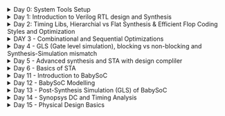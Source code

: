 <details>
<summary>Day 0: System Tools Setup</summary>
    <ul>
        <li>
            <details>
                <summary>Yosys</summary>
                <p>Instructions:</p>
                <pre>
$ git clone https://github.com/YosysHQ/yosys.git 
$ cd yosys 
$ sudo apt install make (If make is not installed please install it) 
$ sudo apt-get install build-essential clang bison flex \
  libreadline-dev gawk tcl-dev libffi-dev git \
  graphviz xdot pkg-config python3 libboost-system-dev \
  libboost-python-dev libboost-filesystem-dev zlib1g-dev
$ make config-gcc
$ make 
$ sudo make install
                    
![Screenshot 2024-06-16 214234](https://github.com/bhaskarhadimanig/sfal-vsd/assets/157913378/bebed490-c98a-4b59-8b15-d0576709c9aa)
              </pre>
            </details>
        </li>
        <li>
            <details>
                <summary>Iverilog</summary>
                <p>Instructions:</p>
                <pre>
$ sudo apt-get install iverilog
                    
![Screenshot 2024-06-16 214516](https://github.com/bhaskarhadimanig/sfal-vsd/assets/157913378/77816c6e-1c8d-43ec-9db4-6bc3bbaf10f5)
                </pre>
            </details>
        </li>
        <li>
            <details>
                <summary>GTKWave</summary>
                <p>Instructions:</p>
                <pre>
$ sudo apt update
$ sudo apt install gtkwave

![Screenshot 2024-06-16 214711](https://github.com/bhaskarhadimanig/sfal-vsd/assets/157913378/334d34a0-26ad-4133-af26-461e608977b7)
                </pre>
            </details>
        </li>
    </ul>
</details>
<!--End of Day 0-->
</details>




<details>
    <summary>Day 1: Introduction to Verilog RTL design and Synthesis</summary>
    <ul>
        <li>
            <details>
                <summary>Lab using Iverilog and GTKWave</summary>
                <pre>
Load mux & its testbench to Iverilog.
                    
![1](https://github.com/bhaskarhadimanig/sfal-vsd/assets/157913378/26b24dfa-7a0b-431d-a218-7b8cefa8f989)
    </pre>
                <pre>
a.out file is executed.
![2](https://github.com/bhaskarhadimanig/sfal-vsd/assets/157913378/cc657582-2c09-476e-8795-61475698e949)
![3](https://github.com/bhaskarhadimanig/sfal-vsd/assets/157913378/548347d2-f98d-4a39-aab5-79fd6b7f1a9d)
    </pre>
                <pre>
Load the .vcd file into GTKWave generator.
![4](https://github.com/bhaskarhadimanig/sfal-vsd/assets/157913378/b0b540c8-e951-4005-8ac5-25abfaeee59e)
                </pre>
            </details>
        </li>
        <li>
            <details>
                <summary>Lab using Yosys & Logic Synthesis</summary>
                <ul>
                    <li>
                        <details>
                            <summary>PART 1: Realising the Logic and Generating Library Specific Design</summary>
                            <pre>
Invoke Yosys by using command yosys.
![5](https://github.com/bhaskarhadimanig/sfal-vsd/assets/157913378/9ec94c2c-e818-462e-9f1c-c63acff2cc37)
                            </pre>
                            <pre>
Read the library using read_liberty.
![6](https://github.com/bhaskarhadimanig/sfal-vsd/assets/157913378/45f3b167-0f40-4c32-b038-c53648264079)
                            </pre>
                            <pre>
Read the design using read_verilog.
![7](https://github.com/bhaskarhadimanig/sfal-vsd/assets/157913378/2f111f94-8a85-4e57-8151-a4cbd011fb2b)
        </pre>
                            <pre>
Define the module that needs to be synthesized.
![8](https://github.com/bhaskarhadimanig/sfal-vsd/assets/157913378/1308cc8f-ca78-4201-be95-ea30ea7b1dbd)
![9](https://github.com/bhaskarhadimanig/sfal-vsd/assets/157913378/f69641a6-a241-4d53-b20b-162bf4cfb5ec)
                            </pre>
                            <pre>
Use command show to view the design.
![10](https://github.com/bhaskarhadimanig/sfal-vsd/assets/157913378/aa942d01-c1a3-4d01-8372-141b8344f095)
![11](https://github.com/bhaskarhadimanig/sfal-vsd/assets/157913378/95120a2a-9b73-4a32-b97c-ea9d3a0af3c0)
         </pre>
                            <pre>
Generate the netlist using abc command.
![12](https://github.com/bhaskarhadimanig/sfal-vsd/assets/157913378/72059ce1-af52-4b4b-bb35-42e9cf5f4e02)
                            </pre>          
                        </details>
                    </li>
                </ul>
                <ul>
                    <li>
                        <details>    
                            <summary>PART 2: Write the netlist & Modify to View Without Additional Attributes</summary>
                            <pre>
Write the netlist using command 'write_netlist'.
![13](https://github.com/bhaskarhadimanig/sfal-vsd/assets/157913378/bbb8db2f-a56c-4fd5-910b-cfed9a2dd7df)
                            </pre>
                            <pre>
View the netlist using command '!gvim'
The Generated Netlist:
![14](https://github.com/bhaskarhadimanig/sfal-vsd/assets/157913378/9298beda-8bcd-4fdf-ba76-39e4becce7c7)
                            </pre>
                        </details>
                    </li>
                </ul>
            </details>
        </li>
    </ul>
</details>
<!--End of Day 1-->


<details>
    <summary>Day 2: Timing Libs, Hierarchial vs Flat Synthesis & Efficient Flop Coding Styles and Optimization </summary>
    <ul>
        <li>
            <details>
                <summary>Introduction to Timing .libs</summary>
                <ul>
                    <li>
                        <details>
                            <summary>PART 1: Understanding the name of .libs</summary>
                            <pre>
View the library using 'gvim'.
                                
![1](https://github.com/bhaskarhadimanig/sfal-vsd/assets/157913378/63dac140-2d4c-4f71-a6e9-2308460f1d45)
                     </pre>
                            <pre>
Reading the library name contain following information.
From the name, 
'130' technology node '130nm',
 tt_025C_1V80 - referes to PVT cornner
'tt' typical type library,
'025C' referes to temperature, &
'1v80' refers to the voltage.
These give us the operating conditions of the cells in the library
In .lib we have following informtion:
Tells about technology lis CMOS.
Delay module look up table.
Time unit 1ns.
Voltage unit 1v.
Leakage power unit 1nW.
Current unit 1mA.
Pulling resistance unit 1kohm.
Capacitive load unit pf.
Operation condition.
                            </pre>          
                        </details>
                    </li>
                    <li>
                        <details>
                            <summary>PART 2: Understanding the cells in library</summary>
                            <pre>
'cell' refers to the beggining of a new cell
Multiple cells in .lib.
                            </pre>
                            <pre>
Attributes inside cell
![2](https://github.com/bhaskarhadimanig/sfal-vsd/assets/157913378/106bac1d-dd60-4855-938e-97f0f4ec239a)
Cell includes information about a cell's:
- Leakage Power of different input combinations
![3](https://github.com/bhaskarhadimanig/sfal-vsd/assets/157913378/4a1c254d-ac9f-47ab-b479-4fe1bcb27721)
- Area
![4](https://github.com/bhaskarhadimanig/sfal-vsd/assets/157913378/3aed5107-a79b-4a15-a34d-ed21d9463fb3)
- Power ports
![5](https://github.com/bhaskarhadimanig/sfal-vsd/assets/157913378/4eba50c5-561a-4c54-beca-0c4dc11d3c3c)
-Input Pins (input capacitance, internal power, transition & delay)
![6](https://github.com/bhaskarhadimanig/sfal-vsd/assets/157913378/10e9fe9d-2b74-4cb1-ab8e-3f8f803ec280)
                            </pre>
                        </details>
                    </li>
                </ul>
            </details>
        </li>
        <li>
            <details>
                <summary>Hierarchial vs Flat Synthesis</summary>
                <ul>
                    <li>
                        <details>
                            <summary>PART 1: Hierarchial Synthesiss</summary>
                            <pre>
Read the library
![7](https://github.com/bhaskarhadimanig/sfal-vsd/assets/157913378/1bd8f5e1-53d9-40ad-890c-c04ea5890a98)
                            </pre>
                            <pre>
Read the verilog file
![8](https://github.com/bhaskarhadimanig/sfal-vsd/assets/157913378/193ec11e-3d6f-407f-8c9c-7d28b7c56bcb)
                            </pre>          
                            <pre>
Define the module to be synthesized 
![9](https://github.com/bhaskarhadimanig/sfal-vsd/assets/157913378/e283bd31-6d8e-488b-bfef-0e929676d4e4)
View the design hierarchy:
![10](https://github.com/bhaskarhadimanig/sfal-vsd/assets/157913378/e3d3d443-78cd-40a1-8795-eddb93bb6087)
                            </pre>
                            <pre>
Generate the netlist
![11](https://github.com/bhaskarhadimanig/sfal-vsd/assets/157913378/188c6142-f1a1-4b46-8e24-8147340fb1a0)
                            </pre>
                            <pre>
run command 'show' to view the design
![12](https://github.com/bhaskarhadimanig/sfal-vsd/assets/157913378/584c9762-a547-456e-8807-fb296047ae3b)
As both submodule 1 and submodule 2 are instantiated seperately, hierachy is maintained and such design is a Hierarchial Design.
                            </pre>
                        </details>
                    </li>
                    <li>
                        <details>
                            <summary>PART 2: Flat Synthesis</summary>
                            <pre>
run command 'flatten' to write a flat netlist
![13](https://github.com/bhaskarhadimanig/sfal-vsd/assets/157913378/370570fa-e13f-448b-95c9-60dddf24c078)
                            </pre>
                            <pre>
Write the netlist to a .v file
![14](https://github.com/bhaskarhadimanig/sfal-vsd/assets/157913378/b2949ba1-ffb7-4635-8f31-cde11e99abdc)
                            </pre>
                            <pre>
View the netlist
![15](https://github.com/bhaskarhadimanig/sfal-vsd/assets/157913378/44d020c0-ca7e-4084-801a-8b5e17e43613)
![16](https://github.com/bhaskarhadimanig/sfal-vsd/assets/157913378/9d71a63c-b9ee-4ff7-b090-ffce02414873)
As we can see the sub-modules don't appear in the netlist indicating that the design has been flattened out
                            </pre>
                            <pre>
Run command 'show' to view the flattened module
![17](https://github.com/bhaskarhadimanig/sfal-vsd/assets/157913378/829dc7f4-d79d-4914-afef-431cd97c34f0)
                            </pre>
                        </details>
                    </li>
                    <li>
                        <details>
                            <summary>PART 3: Sub-Module Level Synthesis</summary>
                            <pre>
Read library
![7](https://github.com/bhaskarhadimanig/sfal-vsd/assets/157913378/5950b564-8f13-488d-9410-e01a2163cefe)
                            </pre>
                            <pre>
Read Verilog
![8](https://github.com/bhaskarhadimanig/sfal-vsd/assets/157913378/56eaab51-2a4b-42b4-ba34-4772c210559f)
                            </pre>
                            <pre>
Synthesize at sub module level using 'synth -top'
![18](https://github.com/bhaskarhadimanig/sfal-vsd/assets/157913378/882175df-26b3-49f3-aef9-d30812c96a79)
                            </pre>
                            <pre>
Generate the netlist
![19](https://github.com/bhaskarhadimanig/sfal-vsd/assets/157913378/6d72d354-8c12-46d8-87d6-c0ab40b8ef50)
                            </pre>
                            <pre>
Run show command
![20](https://github.com/bhaskarhadimanig/sfal-vsd/assets/157913378/bbdff430-f719-454a-a5d4-234472f2aa60)
Multiple Instances: Such module level synthesis is done when multiple instances of the 
same module are used in the top level design.
Divide & Conquer: If you have a massive design, this type of synthesis can be done to 
generate multiple understandable netlists that can be stitched together.
                            </pre>
                        </details>
                    </li>
                </ul>
            </details>
        </li>
        <li>
            <details>
                <summary>Flop Coding Styles</summary>
                <ul>
                    <li>
                        <details>
                            <summary>PART 1: Different Flip Flops</summary>
                            <pre>
Run iverilog for an Asynchronous Reset D-Flip Flop using its testbench
                            </pre>
                            <pre>
Execute the output file (a.out)
![1asyncreset](https://github.com/bhaskarhadimanig/sfal-vsd/assets/157913378/a2c136aa-6a18-4447-a15c-ea1056a90411)
![2asyncreset](https://github.com/bhaskarhadimanig/sfal-vsd/assets/157913378/a55bc066-3531-4151-a724-bfaca18eab41)
             </pre>          
                            <pre>
Run GTKWave to view the behaviour of the Asynchronous Reset D-Flip Flop
Observe the behaviour of the Asynchronous Reset D-Flip Flop
![3asyncreset](https://github.com/bhaskarhadimanig/sfal-vsd/assets/157913378/ceae73eb-79d9-4b1e-b5fc-1e9daf40a0de)
                            </pre>
                            <pre>
Repeat Steps 1-3 using the Asynchronous Set D-Flip Flop
![1asynchset](https://github.com/bhaskarhadimanig/sfal-vsd/assets/157913378/02900bae-9483-4022-a2c9-a7a0832f5501)
                            </pre>
                            <pre>
Observe the behaviour of the Asynchronous Set D-Flip Flop
![2asynchset](https://github.com/bhaskarhadimanig/sfal-vsd/assets/157913378/127550ba-2685-4181-ae41-6ec17754bf40)
                            </pre>
                            <pre>
Repeat Steps 1-3 using the Synchronous Reset D-Flip Flop
![1syncreset](https://github.com/bhaskarhadimanig/sfal-vsd/assets/157913378/06c3a9fd-2a66-42e1-be4f-e2cc6dcb89aa)
                            <pre>
Observe the behaviour of the Synchronous Reset D-Flip Flop
![2syncreset](https://github.com/bhaskarhadimanig/sfal-vsd/assets/157913378/78bf143e-3f17-4d7e-827b-699274b6cc30)
                            </pre>
                        </details>
                    </li>
                    <li>
                        <details>
                            <summary>PART 2: Flop Synthesis</summary>
                            <pre>
In Yosys, read the library
Read the verilog file for Asynchronous Reset for D-Flip Flop
Define the module to be sunthesized
![1asynchresetsynth](https://github.com/bhaskarhadimanig/sfal-vsd/assets/157913378/b891a620-f7ef-4dce-ab3e-3fbb1d8275ee)
                            </pre>
                            <pre>
Map  the flip flops in the library for synthesis
![2asynchresetsynth](https://github.com/bhaskarhadimanig/sfal-vsd/assets/157913378/1e802dc1-63d9-4ff6-b2bd-8a73711ac60d)
                            </pre>
                            <pre>
Generate the netlist
![3asynchresetsynth](https://github.com/bhaskarhadimanig/sfal-vsd/assets/157913378/748eb01e-3c78-4eb0-883d-aebad50cf5e9)
                            </pre>
                            <pre>
Execute show to view the netlist for the Asynchronous Reset D-Flip Flop
![4asynchresetsynth](https://github.com/bhaskarhadimanig/sfal-vsd/assets/157913378/4ba01a9a-412a-4398-8184-2128e863ab34)
                            </pre>
                            <pre>
Execute show to view the netlist design for the Ashynchronous Set D-Flip Flop
![4asynchsetsynth](https://github.com/bhaskarhadimanig/sfal-vsd/assets/157913378/6282de6c-3bd4-4e32-b214-bdf13803e8a6)
                            </pre>
                            <pre>
Execute show to view the netlist design for the Synchronous Reset D-Flip Flop
![3syncresetsynth](https://github.com/bhaskarhadimanig/sfal-vsd/assets/157913378/b09d0e23-09dc-484e-90e2-f369e79bd801)
                            </pre>
                        </details>
                    </li>
                </ul>   
<details>
                <summary>Special Case Optimizations</summary>
                <ul>
                    <li>
                        <details>
                            <summary>PART 1: mul2 Synthesis</summary>
                            <pre>
In Yosys, read the library
Read the verilog file for mult_2
Define the module to be synthesized
                                
![2mul2](https://github.com/bhaskarhadimanig/sfal-vsd/assets/157913378/cd7f31fe-bd3f-4e0b-b7d8-545a5a087fec)
                       </pre>
                            <pre>
Generate the netlist and notice the prompt to not call for abc as there are no cells to be synthesized
![3mul2](https://github.com/bhaskarhadimanig/sfal-vsd/assets/157913378/1748486f-65a2-4b49-b8de-601cbbbd60d0)
                            </pre>
                            <pre>
Execute show to view the netlist design
![5mul2](https://github.com/bhaskarhadimanig/sfal-vsd/assets/157913378/5876951a-d96a-4c75-9467-1d159997ed5a)
                       </pre>
                            <pre>
Write the netlist
View the netlist
![6mul2](https://github.com/bhaskarhadimanig/sfal-vsd/assets/157913378/1f132b4b-cc56-44bf-aa53-fb7790005aec)
                            </pre>
                        </details>
                    </li>
                    <li>
                        <details>
                            <summary>PART 2: mult8 Synthesis</summary>
                            <pre>
Read the verilog file for mult_8
Define the module to be sunthesized
Generate the netlist and notice the prompt to not call for abc as there are no cells to be synthesized
![1mul8](https://github.com/bhaskarhadimanig/sfal-vsd/assets/157913378/cc45b3e5-33a4-4ee1-99c9-499698fd51d9)
![2mul8](https://github.com/bhaskarhadimanig/sfal-vsd/assets/157913378/eeedde07-8032-4147-a4bc-dc7fc182b366)
                            </pre>
                            <pre>
Execute show to view the netlist design
![3mul8](https://github.com/bhaskarhadimanig/sfal-vsd/assets/157913378/058218b7-9ce3-4f8f-b25e-ecd0cb970f63)
                            </pre>
                            <pre>
Write the netlist
View the netlist
![4mul8](https://github.com/bhaskarhadimanig/sfal-vsd/assets/157913378/6eac8038-a1a4-4320-8b4b-c01d2b23f69e)
                 </pre>
                        </details>
                    </li>    
                </ul>
            </details>
        </li>
    </ul>
</details>


 <details> 
<summary> DAY 3 - Combinational and Sequential Optimizations </summary>

## DAY 3 - Combinational and Sequential Optimizations

### Intro to optimizations

#### Combinational Logic Optimisation:
#### Why Combinational Logic Optimisation?

-> Squeezing the logic to get the most optimised design (in terms of Area and Power savings- PPA)
#### Technique used for combinatinal optimisation:
1. Constant propogation.
2. Boolean logic optimization.
#### 1. Constant Propagation: 
This is direct optimisation technique using boolean expression.
![1](https://github.com/bhaskarhadimanig/sfal-vsd/assets/157913378/8d967fca-86da-44e4-8d9e-fe2d896ad8e8)
#### 2. Boolean Logic Optimizations: 
This using K-map and Quine Mckluskey and boolean expression methos to optimize the logic.

#### Sequential Logic Optimisation:
#### Basic:
1. Sequestianl constant propogation.
#### Advance:
1. State optimization.
2. Retiming.
3. Sequential logic cloning.
   
#### Sequestianl constant propogation:
Output can be constant irespective of reset and clock.
![2](https://github.com/bhaskarhadimanig/sfal-vsd/assets/157913378/e45f6400-7d35-4972-aff0-bd521454b0bb)
Note: Every flop if D input tied off is not a sequential constant and Q pin always take a constant value as shown below .
![3](https://github.com/bhaskarhadimanig/sfal-vsd/assets/157913378/3bc6a1c7-cef2-4b09-9d8c-0a695cfa735e)
#### State optimization:
Optimization of unused stae in the finate state meachine.
#### Cloning:
#### Retiming:
Spliting the logic equally to match the timing.
![4](https://github.com/bhaskarhadimanig/sfal-vsd/assets/157913378/910f895d-f349-4980-b3ce-eab759913dcc)

## DAY 3 - Combinational Lab 1
###### Code we are using for optimizing.
module opt_check (input a , input b , output y);
	assign y = a?b:0;
endmodule
###### Invoke the YOSYS tool.
###### Read the library.
###### Read the verilog.
###### Synthsise the code.
![5](https://github.com/bhaskarhadimanig/sfal-vsd/assets/157913378/6d9c8ca9-9eb2-46d0-ace7-1f8da232dd3d)
###### To optimze use the command below.
![6](https://github.com/bhaskarhadimanig/sfal-vsd/assets/157913378/935387c5-7855-438b-99da-afa19da59cf2)
###### It has been optimized to AND gate.
![7](https://github.com/bhaskarhadimanig/sfal-vsd/assets/157913378/db8da1e7-7815-495b-acab-0ed1fd910084)
![8](https://github.com/bhaskarhadimanig/sfal-vsd/assets/157913378/cc09cb9b-15cd-4a31-aa75-15298ea474f3)
## DAY 3 - Combinational Lab 2
###### Code we are using for optimizing.
module opt_check2 (input a , input b , output y);
	assign y = a?1:b;
endmodule
###### Invoke the YOSYS tool.
###### Read the library.
###### Read the verilog.
###### Synthsise the code.
![9](https://github.com/bhaskarhadimanig/sfal-vsd/assets/157913378/db61e4a1-1fa6-4d2b-85f1-7eff2b1d77c7)
###### To optimze use the command below.
![6](https://github.com/bhaskarhadimanig/sfal-vsd/assets/157913378/c2d54980-8600-425c-8886-7a175d5528ba)
###### It has been optimized to OR gate.
![10](https://github.com/bhaskarhadimanig/sfal-vsd/assets/157913378/f544630a-20e1-4b8f-84f6-1046c66764cb)
## DAY 3 - Combinational Lab 3
###### Code we are using for optimizing.
![11](https://github.com/bhaskarhadimanig/sfal-vsd/assets/157913378/ddc676f7-c5c2-45e3-ac53-51e094d5f6fb)
###### Invoke the YOSYS tool.
###### Read the library.
###### Read the verilog.
###### Synthsise the code.
![12](https://github.com/bhaskarhadimanig/sfal-vsd/assets/157913378/27a6abe2-d574-4309-bb46-c1ea7460be5c)
###### To optimze use the command below.
![6](https://github.com/bhaskarhadimanig/sfal-vsd/assets/157913378/c2d54980-8600-425c-8886-7a175d5528ba)
###### It has been optimized to 3 input AND gate.
![13](https://github.com/bhaskarhadimanig/sfal-vsd/assets/157913378/c2d02064-9535-4c69-a984-cbde4316f61b)
![14](https://github.com/bhaskarhadimanig/sfal-vsd/assets/157913378/2f8526c6-8df2-4813-b599-dc8d2e7bb288)
## DAY 3 - Combinational Lab 4
###### Code we are using for optimizing.
![16](https://github.com/bhaskarhadimanig/sfal-vsd/assets/157913378/16efc249-6f21-4653-9339-435144eb7116)
###### Invoke the YOSYS tool.
###### Read the library.
###### Read the verilog.
###### Synthsise the code.
![15](https://github.com/bhaskarhadimanig/sfal-vsd/assets/157913378/34461484-1936-4543-96af-82c578fed2a1)
###### To optimze use the command below.
![6](https://github.com/bhaskarhadimanig/sfal-vsd/assets/157913378/c2d54980-8600-425c-8886-7a175d5528ba)
###### It has been optimized.
![17](https://github.com/bhaskarhadimanig/sfal-vsd/assets/157913378/3201d217-a34f-4dc1-aab6-0f58da61b79a)
## DAY 3 - Sequential Lab 1
![1](https://github.com/bhaskarhadimanig/sfal-vsd/assets/157913378/64dfac24-5662-4f12-b75e-5867985d98b9)
![2](https://github.com/bhaskarhadimanig/sfal-vsd/assets/157913378/0272228c-7dfa-4b4c-a4a2-219c4ba8a0eb)
![3](https://github.com/bhaskarhadimanig/sfal-vsd/assets/157913378/5a948d26-673f-40e1-b7eb-04d85b0bdad8)
![4](https://github.com/bhaskarhadimanig/sfal-vsd/assets/157913378/25c903e3-5fd3-4abc-b04d-bb6741998c5e)
![5](https://github.com/bhaskarhadimanig/sfal-vsd/assets/157913378/76bb9f9a-d93a-4985-8b93-df7edd9adff8)
![6](https://github.com/bhaskarhadimanig/sfal-vsd/assets/157913378/42196f31-bdce-4429-b415-87a5b7a65144)
![7](https://github.com/bhaskarhadimanig/sfal-vsd/assets/157913378/b6059a70-096f-412e-ad2e-8aa3f19290ce)
## DAY 3 - Sequential Lab 2
![8](https://github.com/bhaskarhadimanig/sfal-vsd/assets/157913378/329128e2-033d-455e-a9fe-cc55a1b4620d)
![9](https://github.com/bhaskarhadimanig/sfal-vsd/assets/157913378/90366b2f-9235-4d22-8e75-1d194586fb75)
![10](https://github.com/bhaskarhadimanig/sfal-vsd/assets/157913378/e55be759-bcf8-49f6-921e-4e051f4ab729)
![11](https://github.com/bhaskarhadimanig/sfal-vsd/assets/157913378/e46d556b-7b7d-421d-9d10-312f298c8342)
![12](https://github.com/bhaskarhadimanig/sfal-vsd/assets/157913378/466923d4-382a-470e-b20f-be5778f2302d)
## DAY 3 - Sequential Lab 3
#### Unused Output Optimization:
![16](https://github.com/bhaskarhadimanig/sfal-vsd/assets/157913378/651bb4ce-d31c-42c5-8f76-77dc4935b4e5)
![14](https://github.com/bhaskarhadimanig/sfal-vsd/assets/157913378/b71406ad-1257-46bc-92e5-0b105d5e101d)
![15](https://github.com/bhaskarhadimanig/sfal-vsd/assets/157913378/cfbcadc1-5b7f-4e49-9d3c-896c5ad121b9)
![17](https://github.com/bhaskarhadimanig/sfal-vsd/assets/157913378/a807c47a-3439-403e-abe2-d29570601509)
#### After mofifying above code:
![18](https://github.com/bhaskarhadimanig/sfal-vsd/assets/157913378/c9687002-7418-4778-ad13-096bc8e4eb6a)
![19](https://github.com/bhaskarhadimanig/sfal-vsd/assets/157913378/66c2b61f-1353-4893-9585-d9686bee020b)
![20](https://github.com/bhaskarhadimanig/sfal-vsd/assets/157913378/573712d7-c535-4e18-abc2-b7531261cb72)
 </details> 
 <details> 
<summary> Day 4 - GLS (Gate level simulation), blocking vs non-blocking and Synthesis-Simulation mismatch </summary>
	 
## Day 4 - GLS (Gate level simulation), blocking vs non-blocking and Synthesis-Simulation mismatch

### Gate level simulation (GLS) :
#### What is GLS?
Running test bench wiht Netlist as design under test.
#### Why is GLS?
1. To verify the logical corrects of design after synthesis.
2. Ensuring the timing of the design is met.
![3](https://github.com/bhaskarhadimanig/sfal-vsd/assets/157913378/a99cd9aa-0695-45e1-87d8-22ec1ab815f5)
![2](https://github.com/bhaskarhadimanig/sfal-vsd/assets/157913378/a650806b-ab69-44e9-a68c-c8fd01016014)

#### Why we need to validate the functinality of the Netlist?
Because there could be synthesis and simulation mismatch.

### Synthesis simulation mismatch :
#### Simulation mismatch happens becuse of following reasons.
1. Missing sensistivity list.
2. Blocking vs Non blocking assignment.
3. Non standard verilog coading.

### Missing sensistivity list :
In verilog code we need to take care of the providing sensistivity list.
![4](https://github.com/bhaskarhadimanig/sfal-vsd/assets/157913378/ee0d3c2f-689e-44d2-95cb-3fed137b0741)
In simulation time it looks like double edge flop.
In synthesis it looks line mux.

### Blocking vs Non blocking assignment :
In side always block we use blocking and non clocking state ments.
#### Blocking (=):
Here the blocking stesments are executed in the sequesntial manner.
Use always non blokcing with sequential circuit.
![6](https://github.com/bhaskarhadimanig/sfal-vsd/assets/157913378/b36585af-1335-4936-8fbb-c966e2a08b8c)
![7](https://github.com/bhaskarhadimanig/sfal-vsd/assets/157913378/1a59d6a6-1630-4259-89f2-c70bcda0f6d0)
![8](https://github.com/bhaskarhadimanig/sfal-vsd/assets/157913378/68a3f44a-7a70-4e97-83e3-d52bdfab3cdc)

#### Non Blocking (<=):
Here executes all the RHS and assigned to LHS means non blocking statements are executed in the parllel.

## DAY 4 - GLS Lab 1
![9](https://github.com/bhaskarhadimanig/sfal-vsd/assets/157913378/c0faffdc-02ff-40bb-8f37-eb0d629d2ff7)
![10](https://github.com/bhaskarhadimanig/sfal-vsd/assets/157913378/37b354ba-38d8-464e-a8ea-40932644b5dc)
![11](https://github.com/bhaskarhadimanig/sfal-vsd/assets/157913378/b3d0c741-97e5-4186-9a7c-cc796f5d9cce)
![12](https://github.com/bhaskarhadimanig/sfal-vsd/assets/157913378/bb5668ce-cef8-4b23-9749-84fdcfd5e879)
#### Do GLS:
![13](https://github.com/bhaskarhadimanig/sfal-vsd/assets/157913378/88e74866-584a-4aaf-80af-96f9477dded3)
![14](https://github.com/bhaskarhadimanig/sfal-vsd/assets/157913378/faaabeca-46b2-4bab-8d99-eeb8aa9055ca)

## DAY 4 - GLS Lab 2
![15](https://github.com/bhaskarhadimanig/sfal-vsd/assets/157913378/7b91c9f4-bd39-4f05-992a-ecf7965c16c4)
![16](https://github.com/bhaskarhadimanig/sfal-vsd/assets/157913378/6e030621-5bc6-4465-a610-a803c5607063)

#### Do GLS:
Synsthesis simulation miss match.
![17](https://github.com/bhaskarhadimanig/sfal-vsd/assets/157913378/6be7ce45-b8cd-4846-9e67-49d4a2f600c7)
![18](https://github.com/bhaskarhadimanig/sfal-vsd/assets/157913378/f1edef6a-571e-408a-b114-0ba98ad217a4)

## DAY 4 - GLS Lab 3
![19](https://github.com/bhaskarhadimanig/sfal-vsd/assets/157913378/02618158-f70a-418e-b834-00675249e47f)
![20](https://github.com/bhaskarhadimanig/sfal-vsd/assets/157913378/a90df7ef-663b-459c-9af9-9a5306460b80)
![21](https://github.com/bhaskarhadimanig/sfal-vsd/assets/157913378/60b28480-8752-4104-bb1c-db5057be09aa)
![22](https://github.com/bhaskarhadimanig/sfal-vsd/assets/157913378/6c45d4e1-2769-49a7-9578-225d73861932)

#### Do GLS:
![23](https://github.com/bhaskarhadimanig/sfal-vsd/assets/157913378/12be3aea-67d4-4c9d-88ac-1c89efc28b4c)
![24](https://github.com/bhaskarhadimanig/sfal-vsd/assets/157913378/4e9143a1-5746-47cc-8c3f-0d9b91889b93)

 </details>

  <details> 
<summary> Day 5 - Advanced synthesis and STA with design compliler </summary>
	 
## Day 5 - Advanced synthesis and STA with design compliler
## Logic Synthesis
### What is synthesis?
RTL to gate level transistion is called synthesis.
Or the converint design into gates and making connection between the gates.
The out put of the synthesis is called as gate levle Netlist.
![7](https://github.com/bhaskarhadimanig/sfal-vsd/assets/157913378/f139d56f-76e1-4427-9fd7-50ed1df5d909)

### What is .lib?
It is a collection of logic modules incluedes logic gates. It contains information of standard cell like timing, area, power.<br>
It contains different flavors of same gates.<br>
Ex:<br>
2 input AND : slow, medium, fast.<br>
3 input AND : slow, medium, fast.<br>
4 input AND : slow, medium, fast.<br>
![8](https://github.com/bhaskarhadimanig/sfal-vsd/assets/157913378/62608918-91c3-4dd7-ae0d-b9d701173cfe)
![9](https://github.com/bhaskarhadimanig/sfal-vsd/assets/157913378/1b357167-76d1-4298-a84d-1cbd27df5547)
![10](https://github.com/bhaskarhadimanig/sfal-vsd/assets/157913378/e3a4cf92-3fd4-42b1-9fe2-080ad91f55a9)

In .lib it contain fast and slow working cells. We requires fast workign cells to meet setup and slow working cells to meethe hold requirement.

![11](https://github.com/bhaskarhadimanig/sfal-vsd/assets/157913378/e906f7f5-7d0c-4b85-82d2-f8ec5fe94386)
![12](https://github.com/bhaskarhadimanig/sfal-vsd/assets/157913378/5674e541-e9bc-41ce-8bdf-c2037c71f115)
![13](https://github.com/bhaskarhadimanig/sfal-vsd/assets/157913378/be3ac607-07c4-472e-b7c0-4314e47126c9)
![14](https://github.com/bhaskarhadimanig/sfal-vsd/assets/157913378/688f7133-505e-4b1b-b1be-30654bb718a7)
![15](https://github.com/bhaskarhadimanig/sfal-vsd/assets/157913378/d64514f2-2f69-4eb8-8359-d1f2bcdf94ff)
![16](https://github.com/bhaskarhadimanig/sfal-vsd/assets/157913378/81829887-f307-4de5-8c0b-65d4a1cffb1c)
![17](https://github.com/bhaskarhadimanig/sfal-vsd/assets/157913378/c17e9851-7f9f-4f33-8c9b-c085a810e136)
![18](https://github.com/bhaskarhadimanig/sfal-vsd/assets/157913378/47241688-ce69-4954-9d45-995061388649)

## Advace Synthesis and STA Using DC
## Introduction Design Compiler
![19](https://github.com/bhaskarhadimanig/sfal-vsd/assets/157913378/db6bc802-6f6d-4357-8d97-32d49429bc3e)
![20](https://github.com/bhaskarhadimanig/sfal-vsd/assets/157913378/be33e049-29eb-4dea-8c89-210329dd227e)
### Terminology used in DC compiler
.LIB library which contains standard cells <br>
.DB same as LIB but different format DC uses .db format for cell libraries <br>
.DDC format to store design information  .DC can read and write out in .DDC <br>
.DESIGN  RTL models <br>

### SDC Format
Constraints for power, area and timing <br>
SDC syntax is based on TCL
![22](https://github.com/bhaskarhadimanig/sfal-vsd/assets/157913378/e1244fd6-e1d5-4852-9807-1e6e5a607497)
![23](https://github.com/bhaskarhadimanig/sfal-vsd/assets/157913378/9478d986-466c-4dc6-a5cb-b098d2e5b90b)
![24](https://github.com/bhaskarhadimanig/sfal-vsd/assets/157913378/56aba3cd-ab59-4d3d-988f-c2a4f3e5da72)

## DAY 5 - Ivoking DC basic set up Lab 1
![25](https://github.com/bhaskarhadimanig/sfal-vsd/assets/157913378/d061c9a7-5490-4cbb-9595-5fdaf5b70c29)
![26](https://github.com/bhaskarhadimanig/sfal-vsd/assets/157913378/2c8d2cc9-e594-40ee-b9de-7e95431f2c95)
![27](https://github.com/bhaskarhadimanig/sfal-vsd/assets/157913378/c1250370-4a61-439b-92a4-4335e2502cf9)
![28](https://github.com/bhaskarhadimanig/sfal-vsd/assets/157913378/93f84c54-e916-45c6-af71-39b62d1cefa6)

Library is not liked so if write into .v file to understand the design it uses the virtual library. <br> There is no standard cell information is provided so it will written out using Gtech cells. <br>

![28](https://github.com/bhaskarhadimanig/sfal-vsd/assets/157913378/ce4a5b96-c0f1-4e89-aae2-936a9fb71f85)
![29](https://github.com/bhaskarhadimanig/sfal-vsd/assets/157913378/95ea773c-96bd-4580-aa6d-4f8f5674da86)

### Read the library in .db format
After reading the library again if write the verilog its writting in gtech cells formtat.<br>
![31](https://github.com/bhaskarhadimanig/sfal-vsd/assets/157913378/3a55124c-3f91-4bf1-b462-4af27d6f495f)
To resolve this we need to set the target_library and link_library. <br>
![32](https://github.com/bhaskarhadimanig/sfal-vsd/assets/157913378/da5a197a-8ab4-4aba-b196-7aeaf1282644)
### Link the library
![33](https://github.com/bhaskarhadimanig/sfal-vsd/assets/157913378/2bc9c980-8a2a-4b1b-817a-743ec511ff11)
### Compile the design and then write the design 
![34](https://github.com/bhaskarhadimanig/sfal-vsd/assets/157913378/a9c0247a-c03c-4b39-bf85-b9ad0e628b52)
![35](https://github.com/bhaskarhadimanig/sfal-vsd/assets/157913378/2727e7d6-2167-476f-996d-eccd77dbffe5)
Write ddc command to write ddc "write -f ddc -out <filename.ddc>".
## DAY 5 - Ivoking Design Vision Lab 2
To invoke design vision tool need to use design_vision command.<br>
Design vision is the GUI format of DC.<br>
There we can able to read the ddc and .v file.<br>
![36](https://github.com/user-attachments/assets/4c57079a-77f9-4a27-ac41-3b85fa2defa6)
![37](https://github.com/user-attachments/assets/0524377c-1df4-44b7-a7e3-e84b6ddfba58)
The file format ddc is propritory format of synopsis so if you are using ICC for pysical design if we read ddc is enough.<br>
It will read all the information like libraries and constraints no need to read explcitly.
## DAY 5 - Set up DC using set up file Lab 3
Insted of reading or setting of libraries explicitly we can configure in the setup file.<br>
In working directory we need to create ".synopsys_dc.setup" file and add all the set up in that file.<br>
![38](https://github.com/user-attachments/assets/7a524315-e015-466f-8696-76860d897504)
After creating setup file and if we invoke dc_shell no need to set some of the information required for DC like target_library and link_library explicitly.<br>
![39](https://github.com/user-attachments/assets/431f435b-f097-4862-a162-5f795ee90a05)

## TCL Scripting
### TCL Scripting to set variable and print the value of variable
set i 0 -> To setting a variable i to a value 0 
echo $i -> To print the value of i in console
incr i 	-> To increment the value of i
![40](https://github.com/user-attachments/assets/0715fee6-3837-4185-8713-4ce8cf07d288)

### TCL Scripting defing for loop
![41](https://github.com/user-attachments/assets/ba1c7ce3-7c11-4143-8cd6-0c585aedf08d)

### TCL Scripting defing while loop
![42](https://github.com/user-attachments/assets/646a08a1-ed0d-4f1a-96f8-7c19c7af00f6)
![43](https://github.com/user-attachments/assets/4fe60c23-e46b-43fe-bd0e-f00a31339ab9)

### TCL Scripting creating list
![44](https://github.com/user-attachments/assets/49a8c372-77de-457b-9b65-a7a245c5ae6b)

### TCL Scripting foreach to iterate through list
![45](https://github.com/user-attachments/assets/07898819-702c-4033-a588-22e894e93e6d)

### TCL Scripting foreach_in_collection of DC
![46](https://github.com/user-attachments/assets/81c9c11d-6a4c-4464-8eb8-f7176da21345)

### TCL Scripting creating .tcl script and sourcing
Create the tcl script ans save the script with .tcl extention and save the file.
The tcl script can be source in shell.
![48](https://github.com/user-attachments/assets/8a482eab-4533-48d0-ac17-03b1170a2783)
![47](https://github.com/user-attachments/assets/6f2643e8-9f16-4636-adac-6c76b6c67030)
![49](https://github.com/user-attachments/assets/c2236418-9cb0-4bb2-bab5-fb9be4366281)

</details>
<!--End of Day 5 -->

<!--Start of Day 6-->
<details> 
<summary> Day 6 - Basics of STA </summary>
<ul>
<li>
<details> 
<summary> Introduction to STA </summary>
		 
## Day 6 - Introduction to STA
### Min and Max Delay:
![1](https://github.com/user-attachments/assets/168b6bbe-3b16-459e-bdac-bd616de6576a)
### Delay:
So delay is a function of input transition and load capacitance.<br>
Delay of any gate is function of input transition and out put load.<br>
Where load is not only because of leangthy nets and also depends on number of load connected to it.<br>
![2](https://github.com/user-attachments/assets/27c22a1c-4dff-41de-8d57-b17dce0cfcd4)
![3](https://github.com/user-attachments/assets/35ad8416-9796-4561-8cfd-4b161d42042e)
![4](https://github.com/user-attachments/assets/56ee13ba-2eed-4ebe-9c7b-72b5dccc6bd8)
### Time Arcs:
![5](https://github.com/user-attachments/assets/5efc3db7-68e1-4e18-ba9e-f8c730935625)
![6](https://github.com/user-attachments/assets/41b1ed3f-325f-4dfb-bc24-01e013d62b2e)
![7](https://github.com/user-attachments/assets/ce73f531-7723-4fca-9b51-165d0a77ad00)

</details>
</li>
<li>
<details> 
<summary> Constraints </summary>
	
## Day 6 - Constraints
![8](https://github.com/user-attachments/assets/696fb917-cbb1-422f-b96f-f95f7f2369b1)
![9](https://github.com/user-attachments/assets/1db1c382-4aa6-4aec-a1c8-bd45bef7d5d5)
![10](https://github.com/user-attachments/assets/644d994b-6e37-41b5-a635-b6cc9c0978ff)
Practically if curcuit has to work at some frequency then that decides the allowable cobinational delay.<br> 
Coinatinal delay not decides the frequency fequency of circuit has to work decides the allowable combinational delay means clock period is limiting the combinational logic.<br>
Example if circuit has to work at 500MHz or clock period is 2ns. And if TCQ delay of flip flop is 0.5ns. Then combinational delay should be of 1ns.<br>
The constraint given to the synthesis tool is operating frequency or clock period as constraint. The tool will pick appropriate cells for the combinational logic to meet the timing.<br>
![11](https://github.com/user-attachments/assets/f4046acc-4bd4-4163-9b7b-71016cea4261)
Based on the IN to REG, REG to REG and REG to OUT we need to constrain the design.<br>
REG to REG : All the are constrained by clock. Once clock is defined then tool will constrin the combinational ciruit delay.<br>
REG to OUT : Constrained by Output external delay (we need to constraint the logic) and clock period.<br>
IN to REG  : Constrained by Input external delay (we need to constraint the logic) and clock period.<br>
![12](https://github.com/user-attachments/assets/0b2eb2d2-7dda-4fa1-af62-3db83bbd52b5)
![13](https://github.com/user-attachments/assets/ef57efaa-acee-48ea-afbc-d26276342667)
![14](https://github.com/user-attachments/assets/d1e8c537-2464-4d78-a591-a9056e85d0a7)
Based on the Output external delay and Input external delay tool will calculate the required combinational delay in REG to OUT and IN to REG path and is called IO modeling.<br>
This can be constrained based on:<br>
1. standart interface specification.<br>
2. Io budgeting based on interation with other modules.<br>
![15](https://github.com/user-attachments/assets/1ef3d781-9b1c-44cb-b8a7-f6df19f8b938)

</details>
</li>

<li>
<details> 
<summary> Input Transition and Output Load </summary>

## Day 6 - Input Tran and Output Load
![16](https://github.com/user-attachments/assets/6665f51b-c665-4ca9-aaba-48edb6dd2bb4)
![17](https://github.com/user-attachments/assets/d2e6f6ba-b9dd-41b4-90bd-acebc0cc8a83)
![18](https://github.com/user-attachments/assets/db96eaf6-f237-4d1a-a9ac-9afb5438b56c)
![19](https://github.com/user-attachments/assets/a491bb7b-1723-4baf-a826-5b9aa9286a92)
Generallyt IO delay modeling is done on 70% - 30% thub rule, menas 70% for external delay and 30% for internal delay.
![20](https://github.com/user-attachments/assets/93a9faa4-814f-4807-9f0a-f03e1e09851c)
</details>
</li>

<li>
<details> 
<summary> Lab </summary>

## Day 6 - Lab 1 - Timing .lib
### In .lib we have following information:
tt_025C_1V80 - referes to PVT cornner
'tt' typical type library,
'025C' referes to temperature, &
'1v80' refers to the voltage.<br>
These give us the operating conditions of the cells in the library.<br>
In .lib we have following informtion:<br>
Tells about technology lis CMOS.<br>
Delay module look up table.<br>
Time unit 1ns.<br>
Voltage unit 1v.<br>
Leakage power unit 1nW.<br>
Current unit 1mA.<br>
Pulling resistance unit 1kohm.<br>
Capacitive load unit pf.<br>
Operation condition.<br>
### default_max_transition : 1.5000000000;
Load capacitance is depends on output capacistance, net capacitance and input capacitance of other gate.<br>
This may incress the load capacitance this may leads to incress the transition.<br>
So in library means in .lib default transition is set based on this DC can do buffering.<br>
![21](https://github.com/user-attachments/assets/89d4c0f7-49d3-447a-ae3c-a05e13a26fc9)
### Delay Model Look Up Table:
It contains the delay information base on the Input transition and Output load.<br>
Based on tranition and load DC will calculate the delay of the gate.<br>
![22](https://github.com/user-attachments/assets/47071271-5483-44e9-9de9-6cc85033a3c1)
### Unetness:
OR and AND gate have positive unetbess.<br>
NOT, NAND and NOR gave negative unetness.<br>
XOR have both positive and negative unetness.<br>
Tool will propogate the transition though the circuit based on the unetness.<br>
![24](https://github.com/user-attachments/assets/856d4415-2a22-436f-85b8-59fa0157024e)
## Day 6 - Lab 2 - Timing .lib
CLK_N is the active low clock. Attribute clock is true. While for the D pin, attribute clock is false so based on the this attribute tool knows is it a clock pin or not.<br>
timing_sense : "non_unate" - non_unate means with respect to clock Q has no unateness.<br>
timing_type : "falling_edge" - sequential timing arc.<br>
For positive edge flip flop setup time is mesure with respect to raising edge (setup_rising) and for negativ edge flip flop setup time is mesure with respect to falling edge (setup_falling).<br>
![25](https://github.com/user-attachments/assets/1d4fc5b3-9e8e-40fd-bdc9-18b3e9f43209)
![26](https://github.com/user-attachments/assets/83053eb3-7916-4468-96e3-f3171b07fae7)
For latch its visversa.<br>
![27](https://github.com/user-attachments/assets/f6618272-a169-40b9-933c-bef478562e01)
## Day 6 - Lab 3 - Exploring .lib
### How to query the properties of .lib from DC sheel:
dc_shell> list_lib : it tells what the is library loaded in the DC shell.<br>
get_lib_cells */*and* : to get the perticular type of cell.
![28](https://github.com/user-attachments/assets/bcf21067-d571-431c-a5a5-fc740cf6bcbb)
Command to get the list of that particular cell as a list:
![29](https://github.com/user-attachments/assets/4dd7e67e-452a-4cce-bf82-1a41b35741b4)
Command to get the pins in a cell (sky130_fd_sc_hd__tt_025C_1v80/sky130_fd_sc_hd__nand4bb_2):
dc_shell> get_lib_pins sky130_fd_sc_hd__tt_025C_1v80/sky130_fd_sc_hd__nand4bb_2/*
![30](https://github.com/user-attachments/assets/ec47fa95-6659-4a2d-aa3e-e26a43370c4d)
#### To fetch pin direction of each pin:
sky130_fd_sc_hd__tt_025C_1v80/sky130_fd_sc_hd__and2_0
![31](https://github.com/user-attachments/assets/0135610c-4b5a-458a-b4bc-c64c7236d5a0)
#### To get pin direction:
![32](https://github.com/user-attachments/assets/efa59b16-7b0c-4ad4-a8dd-9349fbf6ef0b)
#### To get the functinality of out pin:
![33](https://github.com/user-attachments/assets/a3de99df-d86d-481b-9ec4-d80adc79e060)
#### Script to get function for list of gates:
![34](https://github.com/user-attachments/assets/aedcba8c-9ae3-4283-8bc7-b37155ca28e5)
![35](https://github.com/user-attachments/assets/f4993e0c-f7eb-4b61-9c36-ec3f5118b3fd)
#### To get area of perticular gate:
![36](https://github.com/user-attachments/assets/8ff7a4f4-54a6-45d1-895c-611604d098dc)
#### To get capacitance of perticular gate:
![37](https://github.com/user-attachments/assets/2870ece8-c10c-49fe-b118-95f00e2c7780)
#### To check clock pin or not of perticular gate:
get_lib_attribute sky130_fd_sc_hd__tt_025C_1v80/sky130_fd_sc_hd__and2_0/A clock
#### To get all the sequential cells in the library:
get_lib_cells */* -filter "is_sequential == true"
#### Command to list all atributes:
list_attributes -app
</details>
</li>
</ul>
</details>

<details> 
<summary> Day 11 - Introduction to BabySoC </summary>

## Day 11 - Introduction to BabySoC
### What is SoC
SoC is a single-die chip that has some different IP cores on it. These IPs could vary from 
microprocessors (completely digital) to 5G broadband modems (completely analog).<br>
The design of a system on chip usually includes a central processing unit, memory, ports for input 
and outputs, secondary storage devices, and peripheral interfaces such as Timers, etc.<br> 
Depending upon the requirement it can also consist of a digital or analog signal processing system 
or a floating-point unit.<br>
SoC with equivalent functionality will have increased performance and reduced power
consumption as well as a smaller semiconductor die area.<br>
### My mobile processor name is snapdragon 
![810_3](https://github.com/user-attachments/assets/3c87bfd9-4dec-48af-8f4f-4bd7d1567c41)

### Types of SOC
![1](https://github.com/user-attachments/assets/2de7c5c5-610d-4010-8c67-6689dba510d9)
![2](https://github.com/user-attachments/assets/e4a12a93-e1e8-42bf-8646-d69a5b7307db)

### SOC Design Flow
![3](https://github.com/user-attachments/assets/38bd8a8c-3310-4108-877a-72ee8fbb2e07)

## Introduction to BabySoC
![4](https://github.com/user-attachments/assets/5e7724ed-87bb-4968-b27b-58ec0e9d0744)

### Components of BabySOC
RVMYTH: RVMYTH core is a simple RISCV-based CPU.<br>
PLL: A phase-locked loop or PLL is a control system that generates an 
output signal whose phase is related to the phase of an input signal. 
PLLs are widely used for synchronization purposes, including clock 
generation and distribution.<br>
DAC: A digital-to-analog converter or DAC is a system that converts a 
digital signal into an analog signal. DACs are widely used in modern 
communication systems enabling the generation of digitally-defined 
transmission signals.<br>

</details>


<details> 
<summary> Day 12 - BabySoC Modelling </summary>
	
## Day 12 - BabySoC Modelling
![5](https://github.com/user-attachments/assets/8e09d6c6-9a51-4602-a3f5-02670a4f6f8c)

### Components of BabySOC
#### RVMYTH:
RVMYTH core is a simple RISCV-based CPU, introduced in a workshop by RedwoodEDA and VSD. During a 5-day workshop students (including middle-schoolers) managed to create a processor from scratch. The workshop used the TLV for faster development. All of the present and future contributions to the IP will be done by students and under open-source licenses.<br>

#### PLL:
A phase-locked loop or PLL is a control system that generates an output signal whose phase is related to the phase of an input signal. PLLs are widely used for synchronization purposes, including clock generation and distribution.<br>

#### DAC:
A digital-to-analog converter or DAC is a system that converts a digital signal into an analog signal. DACs are widely used in modern communication systems enabling the generation of digitally-defined transmission signals. As a result, high-speed DACs are used for mobile communications and ultra-high-speed DACs are employed in optical communications systems.<br>
![4](https://github.com/user-attachments/assets/26e01fa8-e47e-4cf4-a6f4-ba943df7a68b)

#### VSDBabySoC Modeling
Here we are going to model and simulate the VSDBabySoC using iverilog, then we will show the results using gtkwave tool. Some initial input signals will be fed into vsdbabysoc module that make the pll start generating the proper CLK for the circuit. The clock signal will make the rvmyth to execute instructions in its imem. As a result the register r17 will be filled with some values cycle by cycle. These values are used by dac core to provide the final output signal named OUT. So we have 3 main elements (IP cores) and a wrapper as an SoC and of-course there would be also a testbench module out there.<br>

#### RVMYTH:
RVMYTH - Risc-V based MYTH (Microprocessor for You in Thirty Hours)<br>
RISC stands for Reduced instruction set computer.<br>
It is an Instruction Set Architecture (ISA).<br>
#### A simple one cycle CPU for Risc-V
![6](https://github.com/user-attachments/assets/2eb8512c-d392-4825-b014-c2b2fd85aa2e)
![7](https://github.com/user-attachments/assets/f3cb831b-411e-4dfa-b0b9-dc4751dcc703)
#### PLL:
PLL stands for Phase-Locked Loop, and it's a fundamental component in electronics used for various purposes including to generate, stabilize, modulate, demodulate and more.<br>
Clock Signal is generated using Quartz crystal oscillators.
#### Componets of PLL:
#### 1. Phase detector.<br>
The phase detector compares the phase difference between two signals: the reference input signal and the feedback signal from the VCO output.<br>
It generates an error signal that is proportional to the phase difference between these two signals.<br>
Common types of phase detectors include the XOR gate (for digital PLLs) or a mixer (for analog PLLs).<br>
#### 2. Loop filter.<br>
This is a network of capacitors and resistors used in the feedback path of the PLL.<br>
It integrates the control voltage from the LPF to provide the required dynamic response and stability of the PLL loop.<br>
The loop filter determines the bandwidth and damping characteristics of the PLL, affecting its transient response and noise performance.<br>
#### 3. Voltage controlled oscillator.<br>
The VCO generates an output signal whose frequency is directly proportional to the input control voltage.<br>
In a PLL, the control voltage comes from the LPF, which adjusts the VCO frequency to minimize the phase difference between the reference input and the feedback signal.<br>
VCOs can be implemented using various technologies such as LC circuits, ring oscillators, or digital controlled oscillators (DCOs) depending on the application.<br>
#### 4. Frequency divider.<br>
A frequency divider is used to divide down the output frequency of the VCO.<br>
This allows for generating output frequencies that are multiples or fractions of the VCO frequency, which can be useful for frequency synthesis applications.<br>
The divided signal may also be used as a feedback signal to the phase detector instead of the VCO output directly.<br>

#### DAC (Digital to Analog Conveter):
A Digital to Analog Converter (DAC) converts a digital input signal into an analog out signal.<br>
#### There are two types of DACs :
1. Weighted Resistor DAC<br>
2. R-2R Ladder DAC<br>
#### 1. Weighted Resistor DAC :
A weighted resistor DAC produces an analog output, which is almost equal to the
digital (binary) input by using binary weighted resistors in the inverting adder
circuit. In short, a binary weighted resistor DAC is called as weighted resistor
DAC.<br>
![8](https://github.com/user-attachments/assets/1b76989e-b839-4315-9c5c-fddd0b5db615)

#### 2. R-2R Ladder DAC :
The R-2R Ladder DAC overcomes the disadvantages of a binary weighted 
resistor DAC. As the name suggests, R-2R Ladder DAC produces an analog 
output, which is almost equal to the digital (binary) input by using a R-2R ladder 
network in the inverting adder circuit.<br>
![9](https://github.com/user-attachments/assets/17a22c3f-a635-440e-9956-b4a73a46b30f)

RVMYTH is a digital block, so yes we can use a HDL for designing and check its functionality using a testbench. <br>
DAC and PLL are analog so verilog can not synthesise analog block's.<br>
But we are going to simulate it using verilog here we will be using data-types such real its a non synthesizable.We are going to simulate “functionality” to verify its logical correctness.<br>
So we will be using verilog to model - and use iverilog to compile and simulate Use GTKWave to see the waveforms & debug.<br>

#### Few tips on modelling your design
1. Avoid race Conditions 
2. Use a optimized Testbench for debugging your design
3. Creating models that simulate faster…
4. Case statement behaviour.
![10](https://github.com/user-attachments/assets/0c810805-c049-4100-99e3-23b35d59e9a4)

#### Follow these steps to model the IP cores separately
#### For modelling RVMYTH(RISC-V)
1. git clone https://github.com/kunalg123/rvmyth/<br> 
2. cd rvmyth<br> 
3. csh<br>
4. iverilog mythcore_test.v tb_mythcore_test.v<br> 
5. ./a.out<br>
6. gtkwave <file_name>.vcd &<br>
7. Add the required waveforms.<br>
![11](https://github.com/user-attachments/assets/e23bf46e-f70b-414d-93f6-d8af5d0c56c7)

#### For modelling DAC
1. git clone https://github.com/kunalg123/rvmyth/ /// ignore if already done once!<br>
2. cd rvmyth <br>
3. csh<br>
4. iverilog avsddac.v avsddac_tb_test.v<br>
5. ./a.out<br>
6. gtkwave <file_name>.vcd &<br>
7. Add the required waveforms.<br>

## Steps to be followed for pre-synthesis modeling of BabySoC
#### Details on VSDBabySoC please find the repo <a href="https://github.com/manili/VSDBabySoC?tab=readme-ov-file#step-by-step-modeling-walkthrough">Click Here</a>.
#### 1. Install These Required Packages:<br>
 $ sudo apt install make python python3 python3-pip git iverilog gtkwave docker.io<br>
 $ sudo chmod 666 /var/run/docker.sock<br>
 $ cd ~<br>
 $ pip3 install pyyaml click sandpiper-saas<br>
#### 2. Clone the repository of VSDBabySoC project contain design and testbench files:<br>
 git clone https://github.com/manili/VSDBabySoC.git<br>
#### 3. Change directory to VSDBabySoC project directory:<br>
 cd VSDBabySoC<br>
#### 4. To generate .v file from .tlv file using sandpiper-saas using belos command:<br>
 sandpiper-saas -i ./src/module/*.tlv -o rvmyth.v --bestsv --noline -p verilog --outdir ./src/module/<br>
 It will generate following .v files rvmyth.v and rvmyth_gen.v.
#### 5. To compile and simulate VSDBabySoC use the following command:<br>
 iverilog -o output/pre_synth_sim.out -DPRE_SYNTH_SIM src/module/testbench.v -I src/include -I src/module<br>
 This will generates the pre_synth_sim.out file in output folder.<br>
#### 6. Change directory to output:<br>
 cd output<br>
#### 7. To generate pre_synth_sim.vcd file run the command:<br>
 ./pre_synth_sim.out<br>
 This will generate the pre_synth_sim.vcd file.<br>
#### 8. Simulate using gtkwave by running command:<br>
 gtkwave pre_synth_sim.vcd<br>

#### 9. Simulate output:<br>
 ![13](https://github.com/user-attachments/assets/25c6bb58-9028-4f7c-b858-d149b5b8fb5d)

</details>


<details> 
<summary> Day 13 - Post-Synthesis Simulation (GLS) of BabySoC </summary>
	
## Post-Synthesis Simulation (GLS) of BabySoC
### Why do pre-synthesis? Why not just do post-synthesis?
Pre-synthesis simulation is done according to the logic you have designed for and 
written -> only functionality.<br>
Post synthesis simulation / ‘gate level simulation’ is done after synthesis
considering each and every gate delays into account. reports the violations in both 
functionality and timing.<br> 
This also show’s the mismatches we are likely to get due to wrong usage of 
operators and inference of latches.<br>
For ex: using ‘X’(simulator terms/ synthesizer terms) - ‘Unknown’/“Don’t care”.<br>

### GLS: a brief introduction
The term "gate level" refers to the netlist view of a circuit, usually produced by logic synthesis.<br>
So while RTL simulation is pre-synthesis, GLS is post-synthesis.<br>
The netlist view is a complete connection list consisting of gates and IP models with full functional and timing behavior.<br>
RTL simulation is a zero delay environment and events generally occur on the active clock edge.<br>
GLS can be zero delay also, but is more often used in unit delay or full timing mode.<br>
Gate level simulation is used to boost the confidence regarding implementation of a design and can help verify dynamic circuit behaviour, which cannot be verified accurately by static methods. It is a significant step in the verification process.<br>

### Converting .lib file to .db file
Convert .lib file to .db file using Synopsys Library Compiler (lc_shell). We need .db format for avsddac.lib, avsdpll.lib & sky130_fd_sc_hd__tt_025C_1v80.lib.<br>

### Converting avsddac.lib to avsddac.db
cd /home/bhaskar/vsd/VSDBabySOC/VSDBabySoC/src/lib<br>
lc_shell<br>
read_lib avsddac.lib<br>
write_lib avsddac -format db -output avsddac.db<br>
![1](https://github.com/user-attachments/assets/c8a3ce17-a734-4bd1-af09-57f2bdb36da0)

### Converting avsdpll.lib to avsdpll.db
cd /home/bhaskar/vsd/VSDBabySOC/VSDBabySoC/src/lib<br>
lc_shell<br>
read_lib avsdpll.lib<br>
write_lib avsdpll -format db -output avsdpll.db<br>
But while reading avsdpll.lib we are getting some error as shown below screen shot.<br>
![2](https://github.com/user-attachments/assets/e28a9906-ebe6-4b15-99d3-2fb43ee0e529)
After editing avsdpll.lib lib file can able to read the file and convert to avsdpll.db file show in screen shot.
![3](https://github.com/user-attachments/assets/759707f9-bfe8-4a80-8852-71c701c5c6eb)

### Converting sky130_fd_sc_hd__tt_025C_1v80.lib to sky130_fd_sc_hd__tt_025C_1v80.db
Download the latest sky130_fd_sc_hd__tt_025C_1v80.lib from the path - https://github.com/efabless/skywater-pdk-libs-sky130_fd_sc_hd/tree/master/timing Synatx to download the raw file in Linux<br>
#### Use below command to downlaod latest sky130_fd_sc_hd__tt_025C_1v80.lib file:
wget https://raw.githubusercontent.com/efabless/skywater-pdk-libs-sky130_fd_sc_hd/master/timing/sky130_fd_sc_hd__tt_025C_1v80.lib<br>

After downloading latest sky130_fd_sc_hd__tt_025C_1v80.lib file convert the sky130_fd_sc_hd__tt_025C_1v80.lib to sky130_fd_sc_hd__tt_025C_1v80.db<br>
cd /home/bhaskar/vsd/VSDBabySOC/VSDBabySoC/src/lib
lc_shell
read_lib sky130_fd_sc_hd__tt_025C_1v80.lib
write_lib sky130_fd_sc_hd__tt_025C_1v80 -format db -output sky130_fd_sc_hd__tt_025C_1v80.db
![4](https://github.com/user-attachments/assets/045383ad-0cf7-4629-96b0-b1137f9670fd)

## Lab - Synthesis and Post Synthesis (Gate Level) Simulation
### Below commands to perform the synthesis:
```sh
cd /home/bhaskar/vsd/VSDBabySOC/VSDBabySoC
dc_shell
set target_library /home/bhaskar/vsd/VSDBabySOC/VSDBabySoC/src/lib/sky130_fd_sc_hd__tt_025C_1v80.db
set link_library {* /home/bhaskar/vsd/VSDBabySOC/VSDBabySoC/src/lib/sky130_fd_sc_hd__tt_025C_1v80.db /home/bhaskar/vsd/VSDBabySOC/VSDBabySoC/src/lib/avsdpll.db /home/bhaskar/vsd/VSDBabySOC/VSDBabySoC/src/lib/avsddac.db}
set search_path {/home/bhaskar/vsd/VSDBabySOC/VSDBabySoC/src/include /home/bhaskar/vsd/VSDBabySOC/VSDBabySoC/src/module} 
read_file {sandpiper_gen.vh  sandpiper.vh  sp_default.vh  sp_verilog.vh clk_gate.v rvmyth.v rvmyth_gen.v vsdbabysoc.v} -autoread -top vsdbabysoc 
link 
compile_ultra
write_file -format verilog -hierarchy -output /home/bhaskar/vsd/VSDBabySOC/VSDBabySoC/output/vsdbabysoc_net.v
report_qor > report_qor.txt
```
![5](https://github.com/user-attachments/assets/ad698170-5a2f-47ec-885c-57289ff991a4)
![6](https://github.com/user-attachments/assets/ea9674cb-7aff-416c-a271-4b5295bcf7b9)
![7](https://github.com/user-attachments/assets/8f387a4d-6b73-440f-bcd6-8e3690258688)
### QOR Report:
![8](https://github.com/user-attachments/assets/62924f0e-fc80-44ff-b387-e8ddbf65be99)
![9](https://github.com/user-attachments/assets/59007962-bf08-4d22-94a4-4e82277318a0)

#### Commands to perform post-synthesis simulation:
```sh
iverilog -DFUNCTIONAL -DUNIT_DELAY=#1 -o ./output/post_synth_sim.out ./src/gls_model/primitives.v ./src/gls_model/sky130_fd_sc_hd.v ./output/vsdbabysoc_net.v ./src/module/avsdpll.v ./src/module/avsddac.v ./src/module/testbench.v
cd output
./post_synth_sim.out
gtkwave dump.vcd
```
#### post-synth and pre-synth wave forms are same :
![11](https://github.com/user-attachments/assets/0c5b198d-627a-45fe-bda7-5846d88fc59d)

## Lab - Synthesis with SDC Constraints
### Synthesis using constraints:
In SDC file we have defined the constrains based on the constrains we will synthesis our desing.<br>
Following are the constrains add in the vsdbabysoc_synthesis.sdc file in the folder /home/bhaskar/vsd/VSDBabySOC/VSDBabySoC/src/sdc/<br>
#### Following are the constrains defined in the SDC:
```sh
set_units -time ns
set_max_area 8000
set_load -pin_load 0.5 [get_ports OUT]
set_load -min -pin_load 0.5 [get_ports OUT]
create_clock [get_pins pll/CLK] -name clk -period 10 -waveform {0 5}
set_clock_latency 1 [get_clocks clk]
set_clock_latency -source 2 [get_clocks clk]
set_clock_uncertainty 0.5  [get_clocks clk]
set_max_delay 10 -from [get_pins dac/OUT] -to [get_ports OUT]
set_input_delay -clock clk -max 4 [get_ports VCO_IN]
set_input_delay -clock clk -min 1 [get_ports VCO_IN]
set_input_delay -clock clk -max 4 [get_ports ENb_CP]
set_input_delay -clock clk -min 1 [get_ports ENb_CP]
set_input_transition -max 0.4 [get_ports VCO_IN]
set_input_transition -min 0.1 [get_ports VCO_IN]
set_input_transition -max 0.4 [get_ports ENb_CP]
set_input_transition -min 0.1 [get_ports ENb_CP]
```
### Commands to perform synthesis with SDC constraints:
```sh
dc_shell
set target_library /home/bhaskar/vsd/VSDBabySOC/VSDBabySoC/src/lib/sky130_fd_sc_hd__tt_025C_1v80.db
set link_library {* /home/bhaskar/vsd/VSDBabySOC/VSDBabySoC/src/lib/sky130_fd_sc_hd__tt_025C_1v80.db /home/bhaskar/vsd/VSDBabySOC/VSDBabySoC/src/lib/avsdpll.db /home/bhaskar/vsd/VSDBabySOC/VSDBabySoC/src/lib/avsddac.db}
set search_path {/home/bhaskar/vsd/VSDBabySOC/VSDBabySoC/src/include /home/bhaskar/vsd/VSDBabySOC/VSDBabySoC/src/module} 
read_file {sandpiper_gen.vh  sandpiper.vh  sp_default.vh  sp_verilog.vh clk_gate.v rvmyth.v rvmyth_gen.v vsdbabysoc.v} -autoread -top vsdbabysoc 
link
read_sdc /home/bhaskar/vsd/VSDBabySOC/VSDBabySoC/src/sdc/vsdbabysoc_synthesis.sdc
compile_ultra
write_file -format verilog -hierarchy -output /home/bhaskar/vsd/VSDBabySOC/VSDBabySoC/output/vsdbabysoc_net_sdc.v
report_qor > report_qor_sdc.txt
report_timing -nets -attributes -input_pins -transition_time -delay_type max > report_setup_sdc.txt
report_timing -nets -attributes -input_pins -transition_time -delay_type min > report_hold_sdc.txt
```
#### Comparing QOR report of the design with and without SDC constraints:
![12](https://github.com/user-attachments/assets/a9cbb0cf-69bb-4d44-a27e-77d61936fb29)
#### Timing report for SETUP with SDC:
```sh
 
****************************************
Report : timing
        -path full
        -delay max
        -input_pins
        -nets
        -max_paths 1
        -transition_time
Design : vsdbabysoc
Version: T-2022.03-SP5-6
Date   : Sat Jul 27 19:56:03 2024
****************************************

Operating Conditions: tt_025C_1v80   Library: sky130_fd_sc_hd__tt_025C_1v80
Wire Load Model Mode: top

  Startpoint: core/CPU_is_addi_a3_reg
              (rising edge-triggered flip-flop clocked by clk)
  Endpoint: core/CPU_Xreg_value_a4_reg[27][31]
            (rising edge-triggered flip-flop clocked by clk)
  Path Group: clk
  Path Type: max

  Des/Clust/Port     Wire Load Model       Library
  ------------------------------------------------
  vsdbabysoc         Small                 sky130_fd_sc_hd__tt_025C_1v80

Attributes:
    d - dont_touch
    u - dont_use
   mo - map_only
   so - size_only
    i - ideal_net or ideal_network
  inf - infeasible path

  Point                                                    Fanout     Trans      Incr       Path      Attributes
  ----------------------------------------------------------------------------------------------------------------------
  clock clk (rise edge)                                                          0.00       0.00
  clock network delay (ideal)                                                    3.00       3.00
  core/CPU_is_addi_a3_reg/CLK (sky130_fd_sc_hd__dfxtp_1)               0.00      0.00       3.00 r
  core/CPU_is_addi_a3_reg/Q (sky130_fd_sc_hd__dfxtp_1)                 0.04      0.29       3.29 f
  core/CPU_is_addi_a3 (net)                                  2                   0.00       3.29 f
  core/U474/A (sky130_fd_sc_hd__nor2_1)                                0.04      0.00       3.29 f
  core/U474/Y (sky130_fd_sc_hd__nor2_1)                                0.12      0.12       3.41 r
  core/n144 (net)                                            2                   0.00       3.41 r
  core/U476/A (sky130_fd_sc_hd__nand2_1)                               0.12      0.00       3.42 r
  core/U476/Y (sky130_fd_sc_hd__nand2_1)                               0.08      0.10       3.52 f
  core/n147 (net)                                            2                   0.00       3.52 f
  core/U9/A (sky130_fd_sc_hd__inv_2)                                   0.08      0.01       3.52 f
  core/U9/Y (sky130_fd_sc_hd__inv_2)                                   0.69      0.52       4.05 r
  core/n150 (net)                                           34                   0.00       4.05 r
  core/U479/B (sky130_fd_sc_hd__xor2_1)                                0.69      0.00       4.05 r
  core/U479/X (sky130_fd_sc_hd__xor2_1)                                0.17      0.19       4.24 f
  core/n210 (net)                                            2                   0.00       4.24 f
  core/U569/A2 (sky130_fd_sc_hd__a21oi_1)                              0.17      0.00       4.24 f
  core/U569/Y (sky130_fd_sc_hd__a21oi_1)                               0.20      0.25       4.49 r
  core/n809 (net)                                            2                   0.00       4.49 r
  core/U571/A2 (sky130_fd_sc_hd__o21ai_1)                              0.20      0.00       4.50 r
  core/U571/Y (sky130_fd_sc_hd__o21ai_1)                               0.08      0.11       4.61 f
  core/n791 (net)                                            2                   0.00       4.61 f
  core/U574/A1 (sky130_fd_sc_hd__a21oi_1)                              0.08      0.00       4.62 f
  core/U574/Y (sky130_fd_sc_hd__a21oi_1)                               0.20      0.20       4.81 r
  core/n774 (net)                                            2                   0.00       4.81 r
  core/U576/A2 (sky130_fd_sc_hd__o21ai_1)                              0.20      0.00       4.82 r
  core/U576/Y (sky130_fd_sc_hd__o21ai_1)                               0.08      0.11       4.93 f
  core/n755 (net)                                            2                   0.00       4.93 f
  core/U581/A1 (sky130_fd_sc_hd__a21oi_1)                              0.08      0.00       4.94 f
  core/U581/Y (sky130_fd_sc_hd__a21oi_1)                               0.20      0.20       5.14 r
  core/n740 (net)                                            2                   0.00       5.14 r
  core/U583/A2 (sky130_fd_sc_hd__o21ai_1)                              0.20      0.00       5.14 r
  core/U583/Y (sky130_fd_sc_hd__o21ai_1)                               0.08      0.11       5.25 f
  core/n722 (net)                                            2                   0.00       5.25 f
  core/U587/A1 (sky130_fd_sc_hd__a21oi_1)                              0.08      0.00       5.26 f
  core/U587/Y (sky130_fd_sc_hd__a21oi_1)                               0.20      0.20       5.46 r
  core/n707 (net)                                            2                   0.00       5.46 r
  core/U589/A2 (sky130_fd_sc_hd__o21ai_1)                              0.20      0.00       5.46 r
  core/U589/Y (sky130_fd_sc_hd__o21ai_1)                               0.08      0.11       5.57 f
  core/n689 (net)                                            2                   0.00       5.57 f
  core/U344/A1 (sky130_fd_sc_hd__a21oi_1)                              0.08      0.00       5.58 f
  core/U344/Y (sky130_fd_sc_hd__a21oi_1)                               0.20      0.20       5.78 r
  core/n674 (net)                                            2                   0.00       5.78 r
  core/U213/A2 (sky130_fd_sc_hd__o21ai_1)                              0.20      0.00       5.78 r
  core/U213/Y (sky130_fd_sc_hd__o21ai_1)                               0.08      0.11       5.89 f
  core/n656 (net)                                            2                   0.00       5.89 f
  core/U343/A1 (sky130_fd_sc_hd__a21oi_1)                              0.08      0.00       5.90 f
  core/U343/Y (sky130_fd_sc_hd__a21oi_1)                               0.20      0.20       6.10 r
  core/n641 (net)                                            2                   0.00       6.10 r
  core/U210/A2 (sky130_fd_sc_hd__o21ai_1)                              0.20      0.00       6.10 r
  core/U210/Y (sky130_fd_sc_hd__o21ai_1)                               0.08      0.11       6.21 f
  core/n623 (net)                                            2                   0.00       6.21 f
  core/U342/A1 (sky130_fd_sc_hd__a21oi_1)                              0.08      0.00       6.22 f
  core/U342/Y (sky130_fd_sc_hd__a21oi_1)                               0.20      0.20       6.42 r
  core/n608 (net)                                            2                   0.00       6.42 r
  core/U209/A2 (sky130_fd_sc_hd__o21ai_1)                              0.20      0.00       6.42 r
  core/U209/Y (sky130_fd_sc_hd__o21ai_1)                               0.08      0.11       6.53 f
  core/n590 (net)                                            2                   0.00       6.53 f
  core/U341/A1 (sky130_fd_sc_hd__a21oi_1)                              0.08      0.00       6.54 f
  core/U341/Y (sky130_fd_sc_hd__a21oi_1)                               0.20      0.20       6.74 r
  core/n575 (net)                                            2                   0.00       6.74 r
  core/U215/A2 (sky130_fd_sc_hd__o21ai_1)                              0.20      0.00       6.74 r
  core/U215/Y (sky130_fd_sc_hd__o21ai_1)                               0.08      0.11       6.85 f
  core/n557 (net)                                            2                   0.00       6.85 f
  core/U96/A1 (sky130_fd_sc_hd__a21o_1)                                0.08      0.00       6.86 f
  core/U96/X (sky130_fd_sc_hd__a21o_1)                                 0.04      0.17       7.03 f
  core/n541 (net)                                            1                   0.00       7.03 f
  core/U942/CIN (sky130_fd_sc_hd__fa_1)                                0.04      0.01       7.04 f
  core/U942/COUT (sky130_fd_sc_hd__fa_1)                               0.10      0.39       7.43 f
  core/n527 (net)                                            2                   0.00       7.43 f
  core/U94/A1 (sky130_fd_sc_hd__a21o_1)                                0.10      0.00       7.43 f
  core/U94/X (sky130_fd_sc_hd__a21o_1)                                 0.04      0.18       7.61 f
  core/n511 (net)                                            1                   0.00       7.61 f
  core/U905/CIN (sky130_fd_sc_hd__fa_1)                                0.04      0.01       7.62 f
  core/U905/COUT (sky130_fd_sc_hd__fa_1)                               0.08      0.37       7.99 f
  core/n497 (net)                                            1                   0.00       7.99 f
  core/U887/CIN (sky130_fd_sc_hd__fa_1)                                0.08      0.01       8.00 f
  core/U887/COUT (sky130_fd_sc_hd__fa_1)                               0.08      0.38       8.38 f
  core/n965 (net)                                            1                   0.00       8.38 f
  core/U1370/CIN (sky130_fd_sc_hd__fa_1)                               0.08      0.01       8.39 f
  core/U1370/COUT (sky130_fd_sc_hd__fa_1)                              0.09      0.39       8.78 f
  core/n483 (net)                                            1                   0.00       8.78 f
  core/U36/CIN (sky130_fd_sc_hd__fa_2)                                 0.09      0.01       8.79 f
  core/U36/COUT (sky130_fd_sc_hd__fa_2)                                0.08      0.36       9.15 f
  core/n469 (net)                                            2                   0.00       9.15 f
  core/U87/A (sky130_fd_sc_hd__clkinv_1)                               0.08      0.00       9.15 f
  core/U87/Y (sky130_fd_sc_hd__clkinv_1)                               0.03      0.05       9.20 r
  core/n257 (net)                                            1                   0.00       9.20 r
  core/U613/A2 (sky130_fd_sc_hd__o21ai_1)                              0.03      0.01       9.21 r
  core/U613/Y (sky130_fd_sc_hd__o21ai_1)                               0.06      0.06       9.27 f
  core/n452 (net)                                            1                   0.00       9.27 f
  core/U352/CIN (sky130_fd_sc_hd__fa_1)                                0.06      0.01       9.28 f
  core/U352/COUT (sky130_fd_sc_hd__fa_1)                               0.08      0.38       9.65 f
  core/n438 (net)                                            1                   0.00       9.65 f
  core/U348/CIN (sky130_fd_sc_hd__fa_1)                                0.08      0.01       9.66 f
  core/U348/COUT (sky130_fd_sc_hd__fa_1)                               0.08      0.38      10.04 f
  core/n407 (net)                                            1                   0.00      10.04 f
  core/U35/CIN (sky130_fd_sc_hd__fa_1)                                 0.08      0.01      10.05 f
  core/U35/COUT (sky130_fd_sc_hd__fa_1)                                0.08      0.38      10.43 f
  core/n382 (net)                                            1                   0.00      10.43 f
  core/U33/CIN (sky130_fd_sc_hd__fa_1)                                 0.08      0.01      10.44 f
  core/U33/COUT (sky130_fd_sc_hd__fa_1)                                0.10      0.40      10.85 f
  core/n357 (net)                                            2                   0.00      10.85 f
  core/U81/A1 (sky130_fd_sc_hd__a21o_1)                                0.10      0.00      10.85 f
  core/U81/X (sky130_fd_sc_hd__a21o_1)                                 0.04      0.18      11.03 f
  core/n330 (net)                                            1                   0.00      11.03 f
  core/U347/CIN (sky130_fd_sc_hd__fa_1)                                0.04      0.01      11.04 f
  core/U347/COUT (sky130_fd_sc_hd__fa_1)                               0.08      0.37      11.41 f
  core/n305 (net)                                            1                   0.00      11.41 f
  core/U351/CIN (sky130_fd_sc_hd__fa_1)                                0.08      0.01      11.42 f
  core/U351/COUT (sky130_fd_sc_hd__fa_1)                               0.08      0.38      11.80 f
  core/n262 (net)                                            1                   0.00      11.80 f
  core/U617/B (sky130_fd_sc_hd__xor2_1)                                0.08      0.01      11.80 f
  core/U617/X (sky130_fd_sc_hd__xor2_1)                                0.22      0.21      12.02 r
  core/n286 (net)                                            2                   0.00      12.02 r
  core/U618/A (sky130_fd_sc_hd__nand2_2)                               0.22      0.01      12.02 r
  core/U618/Y (sky130_fd_sc_hd__nand2_2)                               0.23      0.19      12.21 f
  core/n284 (net)                                           15                   0.00      12.21 f
  core/U627/B2 (sky130_fd_sc_hd__o22ai_1)                              0.23      0.00      12.21 f
  core/U627/Y (sky130_fd_sc_hd__o22ai_1)                               0.18      0.16      12.37 r
  core/n3166 (net)                                           1                   0.00      12.37 r
  core/CPU_Xreg_value_a4_reg[27][31]/D (sky130_fd_sc_hd__dfxtp_1)      0.18      0.00      12.37 r
  data arrival time                                                                        12.37

  clock clk (rise edge)                                                         10.00      10.00
  clock network delay (ideal)                                                    3.00      13.00
  clock uncertainty                                                             -0.50      12.50
  core/CPU_Xreg_value_a4_reg[27][31]/CLK (sky130_fd_sc_hd__dfxtp_1)              0.00      12.50 r
  library setup time                                                            -0.09      12.41
  data required time                                                                       12.41
  ----------------------------------------------------------------------------------------------------------------------
  data required time                                                                       12.41
  data arrival time                                                                       -12.37
  ----------------------------------------------------------------------------------------------------------------------
  slack (MET)                                                                               0.03


  Startpoint: dac/OUT (internal path startpoint)
  Endpoint: OUT (output port)
  Path Group: default
  Path Type: max

  Des/Clust/Port     Wire Load Model       Library
  ------------------------------------------------
  vsdbabysoc         Small                 sky130_fd_sc_hd__tt_025C_1v80

Attributes:
    d - dont_touch
    u - dont_use
   mo - map_only
   so - size_only
    i - ideal_net or ideal_network
  inf - infeasible path

  Point                        Fanout     Trans      Incr       Path      Attributes
  ------------------------------------------------------------------------------------------
  input external delay                               0.00       0.00 r
  dac/OUT (avsddac)                        0.00      0.00       0.00 r    so 
  OUT (net)                      1                   0.00       0.00 r
  OUT (out)                                0.00      0.87       0.87 r
  data arrival time                                             0.87

  max_delay                                         10.00      10.00
  output external delay                              0.00      10.00
  data required time                                           10.00
  ------------------------------------------------------------------------------------------
  data required time                                           10.00
  data arrival time                                            -0.87
  ------------------------------------------------------------------------------------------
  slack (MET)                                                   9.13


1
```
#### Timing report for HOLD with SDC:
```sh
 
****************************************
Report : timing
        -path full
        -delay min
        -input_pins
        -nets
        -max_paths 1
        -transition_time
Design : vsdbabysoc
Version: T-2022.03-SP5-6
Date   : Sat Jul 27 19:56:20 2024
****************************************

Operating Conditions: tt_025C_1v80   Library: sky130_fd_sc_hd__tt_025C_1v80
Wire Load Model Mode: top

  Startpoint: core/CPU_imm_a2_reg[6]
              (rising edge-triggered flip-flop clocked by clk)
  Endpoint: core/CPU_imm_a3_reg[6]
            (rising edge-triggered flip-flop clocked by clk)
  Path Group: clk
  Path Type: min

  Des/Clust/Port     Wire Load Model       Library
  ------------------------------------------------
  vsdbabysoc         Small                 sky130_fd_sc_hd__tt_025C_1v80

Attributes:
    d - dont_touch
    u - dont_use
   mo - map_only
   so - size_only
    i - ideal_net or ideal_network
  inf - infeasible path

  Point                                          Fanout     Trans      Incr       Path      Attributes
  ------------------------------------------------------------------------------------------------------------
  clock clk (rise edge)                                                0.00       0.00
  clock network delay (ideal)                                          3.00       3.00
  core/CPU_imm_a2_reg[6]/CLK (sky130_fd_sc_hd__dfxtp_1)      0.00      0.00       3.00 r
  core/CPU_imm_a2_reg[6]/Q (sky130_fd_sc_hd__dfxtp_1)        0.04      0.28       3.28 r
  core/CPU_imm_a2[6] (net)                         1                   0.00       3.28 r
  core/CPU_imm_a3_reg[6]/D (sky130_fd_sc_hd__dfxtp_1)        0.04      0.00       3.28 r
  data arrival time                                                               3.28

  clock clk (rise edge)                                                0.00       0.00
  clock network delay (ideal)                                          3.00       3.00
  clock uncertainty                                                    0.50       3.50
  core/CPU_imm_a3_reg[6]/CLK (sky130_fd_sc_hd__dfxtp_1)                0.00       3.50 r
  library hold time                                                   -0.04       3.46
  data required time                                                              3.46
  ------------------------------------------------------------------------------------------------------------
  data required time                                                              3.46
  data arrival time                                                              -3.28
  ------------------------------------------------------------------------------------------------------------
  slack (VIOLATED)                                                               -0.18


1
```
### Commands to perform post-synthesis with SDC constraints:
```sh
cd /home/bhaskar/vsd/VSDBabySOC/VSDBabySoC/
iverilog -DFUNCTIONAL -DUNIT_DELAY=#1 -o ./output/post_synth_sdc_sim.out ./src/gls_model/primitives.v ./src/gls_model/sky130_fd_sc_hd.v ./output/vsdbabysoc_net_sdc.v ./src/module/avsdpll.v ./src/module/avsddac.v ./src/module/testbench.v
cd output
./post_synth_sdc_sim.out
gtkwave dump.vcd
```
### Wave form of post-synthesis with SDC constraints:
![13](https://github.com/user-attachments/assets/652c3810-bdff-4545-baf9-485e8541a77d)

</details>


<details> 
<summary> Day 14 - Synopsys DC and Timing Analysis </summary>
	
## Synopsys DC and Timing Analysis for different PVT corners
### What is PVT Corners?
PVT Corners refer to the different conditions under which a semiconductor device is tested to ensure it performs reliably across a range of scenarios. PVT stands for Process, Voltage, and Temperature, and the corners represent the extremes of these conditions:<br>

Process Corners: These account for variations in the semiconductor manufacturing process. Since it's impossible to manufacture every chip exactly the same, there are always slight differences. Process corners include:<br>
Typical (T): Represents average conditions in the manufacturing process.<br>
Fast (F): Represents conditions where the manufacturing process resulted in faster than average transistors.<br>
Slow (S): Represents conditions where the manufacturing process resulted in slower than average transistors.<br>
Fast-Slow (F-S): Represents conditions where NMOS transistors are fast and PMOS transistors are slow.<br>
Slow-Fast (S-F): Represents conditions where NMOS transistors are slow and PMOS transistors are fast.<br>

Voltage Corners: These account for variations in the supply voltage. Voltage can vary due to different factors such as power supply quality, load conditions, and environmental factors. Voltage corners include:<br>
Nominal (N): The typical operating voltage.<br>
High (H): A higher than typical operating voltage.<br>
Low (L): A lower than typical operating voltage.<br>

Temperature Corners: These account for variations in the operating temperature. Semiconductors can operate over a range of temperatures, and their performance can vary significantly across this range. Temperature corners include:<br>
Low (L): The lower extreme of the operating temperature range.<br>
Typical (T): Room temperature or the average operating temperature.<br>
High (H): The upper extreme of the operating temperature range.<br>
Testing devices across these corners ensures that they will function correctly under all expected conditions, providing a level of robustness and reliability necessary for most applications.<br>
### Download .lib files for different PVT corners using following repo:
https://github.com/efabless/skywater-pdk-libs-sky130_fd_sc_hd/tree/master/timing
### Script to convert .lib to .db format:
### Write a shell script to invoke lc_shell and execute tcl script
```sh
#run_convert.sh
#!/bin/sh

LC_SHELL_PATH="/usr/synopsys/lc/T-2022.03-SP5/bin/lc_shell"
TCL_SCRIPT="convert_lib_to_db.tcl"

$LC_SHELL_PATH -f $TCL_SCRIPT
```
### Write a tcl script to convert all .lib files to .db
```sh
# convert_lib_to_db.tcl
set lib_files_dir "/home/bhaskar/vsd/VSDBabySOC/VSDBabySoC/src/Timing/timing";
set db_output_dir "/home/bhaskar/vsd/VSDBabySOC/VSDBabySoC/src/all_db_files";

foreach lib_file [glob -nocomplain $lib_files_dir/*.lib] {
    set base_name [file rootname [file tail $lib_file]]
    set db_file "$db_output_dir/${base_name}.db"

    if {[llength [list_libs]] > 0} {
        remove_lib [lindex [list_libs] 0]
    }

    read_lib $lib_file

    write_lib $base_name -format db -output $db_file

    if {[llength [list_libs]] > 0} {
        remove_lib [lindex [list_libs] 0]
    }
}

exit
```
### Script to perform synthesis with SDC constraints with multi PVT corners:
### Write a shell script to invoke dc_shell and execute tcl script
```sh
# run_dc_pvt_corners.sh
#!/bin/bash

TCL_SCRIPT_PATH="/home/bhaskar/vsd/VSDBabySOC/VSDBabySoC/src/script/timing_multi_pvt_corners.tcl"
LOG_FILE="dc_shell.log"
dc_shell -f $TCL_SCRIPT_PATH | tee $LOG_FILE
```
### Write a tcl script to perform synthesis with SDC constraints with multi PVT corners
```sh
# timing_multi_pvt_corners.tcl
set file_handle [open report_timing.rpt w]
puts $file_handle "PVT_Corner\tWNS\tWHS"

set lib_files [glob -directory /home/bhaskar/vsd/VSDBabySOC/VSDBabySoC/src/Timing/timing/ -type f *.db]

foreach lib_file_paths $lib_files {

regexp {.*\/sky130_fd_sc_hd__(.*)\.db$} $lib_file_paths full_match pvt_corners

set timing_report_fast_mode true

set target_library $lib_file_paths
set link_library {* /home/bhaskar/vsd/VSDBabySOC/VSDBabySoC/src/lib/avsdpll.db /home/bhaskar/vsd/VSDBabySOC/VSDBabySoC/src/lib/avsddac.db}
lappend link_library $target_library
set search_path {/home/bhaskar/vsd/VSDBabySOC/VSDBabySoC/src/include /home/bhaskar/vsd/VSDBabySOC/VSDBabySoC/src/module}
read_file {sandpiper_gen.vh  sandpiper.vh  sp_default.vh  sp_verilog.vh clk_gate.v rvmyth.v rvmyth_gen.v vsdbabysoc.v} -autoread -top vsdbabysoc
source /home/bhaskar/vsd/VSDBabySOC/VSDBabySoC/src/sdc/vsdbabysoc_synthesis.sdc
link
compile_ultra

set wns [get_attribute [get_timing_paths -delay_type max -max_paths 1] slack]
set whs [get_attribute [get_timing_paths -delay_type min -max_paths 1] slack]

puts $file_handle "$pvt_corners\t$wns\t$whs"

reset_design
}

close $file_handle
exit
```
### Below table explians Worst Negative/Setup Slack (WNS) & Worst Hold Slack (WHS) for different PVT corners for BabySoC Design :
| PVT_Corner    |      WNS   |      WHS   |
| ------------- | -----------| -----------|
| ff_100C_1v65  | 0.00459766 | -0.244979  |
| ff_100C_1v95  | 0.227859   | -0.298619  |
| ff_n40C_1v56  | 0.0493441  | -0.201714  |
| ff_n40C_1v65  | 0.0182953  | -0.23863   |
| ff_n40C_1v76  | 0.032217   | -0.269796  |
| ff_n40C_1v95  | 0.0913324  | -0.307088  |
| ss_100C_1v40  | 0.00604248 | 0.413952   |
| ss_100C_1v60  | 1.7014     | 0.14934    |
| ss_n40C_1v28  | -2.14636   | 1.2782     |
| ss_n40C_1v35  | 0.00161362 | 0.825907   |
| ss_n40C_1v40  | 0.00352478 | 0.607227   |
| ss_n40C_1v44  | 0.00133705 | 0.498978   |
| ss_n40C_1v60  | 0.00631809 | 0.169568   |
| ss_n40C_1v76  | 0.00544834 | -0.0055871 |
| tt_025C_1v80  | 0.198813   | -0.184026  |
| tt_100C_1v80  | 0.00269318 | -0.179197  |

![1](https://github.com/user-attachments/assets/63f82541-ecef-4859-b6e8-57c7d148e9f4)

![3](https://github.com/user-attachments/assets/042fcce9-d583-4fdf-a87b-4119f6cab4c2)

![4](https://github.com/user-attachments/assets/87d71ae7-3275-423e-a0d2-d1793af41ed7)

![5](https://github.com/user-attachments/assets/9a9ca48a-846f-455d-9c21-0032213e4139)

### Based on the above report table we need to select the PVT corners that represent the worst-case scenarios for both Worst Negative Slack (WNS) and Worst Hold Slack (WHS). Here are the steps to identify the PVT corners:
### 1. Identify the worst-case WNS:
Worst-case WNS is the most negative WNS value, which indicates the scenario where the setup time is most critical.
### 2. Identify the worst-case WHS:
Worst-case WHS is the most negative WHS value, which indicates the scenario where the hold time is most critical.

### Analysis of the Table
### For WNS:
The most negative WNS value is -2.14636 at the PVT corner ss_n40C_1v28.
### For WHS:
The most negative WHS value is -0.307088 at the PVT corner ff_n40C_1v95.

### Selected PVT Corners for Analysis
### 1. Worst-case Setup Timing (WNS):
PVT Corner: ss_n40C_1v28 with WNS of -2.14636.
### 2. Worst-case Hold Timing (WHS):
PVT Corner: ff_n40C_1v95 with WHS of -0.307088.<br>

These PVT corners should be considered for detailed timing analysis to ensure that the design meets the required setup and hold times under the most critical conditions.
</details>





<details> 
<summary> Day 15 - Physical Design Basics </summary>
	
## Day 15 - Physical Design Basics
### Introduction to open source EDA, OpenLANE and sky 130 PDK:
In this for study we are taking ARDUINO board as example where we can able to see a chip.<br>
![1](https://github.com/user-attachments/assets/3e445de8-ae13-4d04-b205-3d429091a456)<br>
The outer part what we are able to see is an package (Quad Flat NO-leads). Within that chip is at center where it is connect to the pins through wire bonds to comunicate with signals coming from out side.<br>
![4](https://github.com/user-attachments/assets/47039779-aa51-4157-beda-bb8de40e6795)<br>
Chip contains a pads and is used to commuicate to out side world. And the core of the chip where our actual digital logics sits.<br>
![6](https://github.com/user-attachments/assets/504d9607-cc10-4c24-9081-d96100041df4)<br>
![7](https://github.com/user-attachments/assets/4f845edd-ecce-43b7-b8e8-d8c7509c297a)<br>
In a chip it contains IP's macros.<br>
### IP(Intellectual Property):
VLSI IP refers to pre-designed and pre-verified circuit blocks or design modules that can be licensed and reused in different chip designs. These IP blocks can range from simple functions like arithmetic units to complex systems like entire processors or communication interfaces.<br>
### Types of VLSI IP<br>
#### Soft IP: 
These are typically provided in the form of synthesizable HDL (Hardware Description Language) code, such as VHDL or Verilog. They offer flexibility but may require further synthesis, place and route, and verification.

#### Hard IP: 
These are provided as layout designs, which are fully placed and routed and are specific to a particular fabrication process. They are less flexible but offer faster integration and potentially better performance.

#### Firm IP: 
These lie between soft and hard IP. They are partially synthesized and may come with specific constraints but still allow some flexibility in optimization for different processes.

### Macros:
macros refer to pre-designed, reusable logic blocks or modules that are used to implement specific functions within an integrated circuit (IC). They are similar to IP (Intellectual Property) blocks but can vary in terms of complexity and the stage of design abstraction.<br>
#### Types of Macros in VLSI
#### Standard Cell Macros:

These are basic logic gates (AND, OR, NOT, etc.), flip-flops, and other simple circuits that are used as the building blocks for more complex designs. Standard cells are typically part of a standard cell library provided by semiconductor companies.
#### Hard Macros:

These are pre-designed and pre-verified blocks that are provided in a fixed layout format. They are specific to a particular process technology and are used to implement critical functions like memory blocks (e.g., SRAM, ROM) or complex analog circuits. Hard macros are less flexible in terms of modification but offer optimized performance and reliability.
#### Soft Macros:

These are described in a high-level hardware description language (HDL) like Verilog or VHDL. They are more flexible and can be synthesized and optimized for different technology nodes. Soft macros are typically used for functional blocks where customization or optimization for different applications is required.
#### Firm Macros:

These are partially synthesized and come with specific constraints. They offer a balance between flexibility and optimization, allowing some level of customization while still providing a partially optimized layout.
### Introduction to RISC-V Instruction Set Architecture (ISA):
If we want to run C program on an hardwear initially the C program is comipled in assambly language which is then converted in to binary language.
And also we need to implement RISC-V processor architecture using Hardware description language based on the specification.
![9](https://github.com/user-attachments/assets/77ce7b1d-1817-4ea5-a084-9f55c70c7bf8)

### From softwear application to Hardwear:
How the application softwear's like PDF rader, Microsoft Excell are run on hrdwear through a series of steps involving in the system softwear. System softwear contains different components like Oprating system(OS), Compiler, and Assembled.
Whre the application are written in the Java,C,C++ these are compiled and converted into instructions based on the hardwear if hardware is RISC-V compiler will convert's into RISC-V format instruction set. And Assembler will convert instruction set in to binary means meachine readable formt.
![9](https://github.com/user-attachments/assets/34536629-5cd4-4c08-ac7d-379fafd5705a)
![10](https://github.com/user-attachments/assets/8b01f281-9ec4-4179-ad89-9b0a906314fd)
![11](https://github.com/user-attachments/assets/3b504b3e-4634-4569-a3a5-eea7b986cb54)
![13](https://github.com/user-attachments/assets/db494edd-f139-41b9-aa94-476241906b52)
## SOC Design and OpenLANE:
### Digital ASIC design:
To design ASIC based design we are using RTL IP's, EDA tools and PDK. Here we are using EDA tool is OpenLANE.<br>
### PDK( PDK stands for Process Design Kit):
A PDK is a comprehensive collection of files and data that provide the necessary information and resources for designing integrated circuits (ICs) using a specific semiconductor manufacturing process. It is provided by semiconductor foundries to ensure that designers can create designs that are manufacturable and meet the performance and reliability specifications of the process technology.<br>
### Key Components of a PDK:
#### Technology Files:
Define the process technology's parameters, such as layer stack, design rules, and process variations.
Include information on the physical and electrical characteristics of the semiconductor process.

#### Design Rules:
A set of constraints and guidelines that must be followed during the design process to ensure manufacturability.
Include minimum width, spacing, and enclosure rules for different layers and features.

#### Device Models:
Provide SPICE (Simulation Program with Integrated Circuit Emphasis) models for transistors, capacitors, resistors, and other devices used in the process.
Include parameters for different operating conditions and process corners (e.g., typical, slow, fast).

#### Standard Cell Libraries:
Pre-designed and characterized logic gates and flip-flops that are used as building blocks in digital design.
Include timing, power, and area information for each cell.

#### IO Libraries:
Pre-designed input/output (IO) cells that facilitate communication between the chip and the external world.
Include different types of IO cells, such as general-purpose IOs, power pads, and analog interfaces.

#### Memory Compilers:
Tools and libraries for generating customized memory blocks (e.g., SRAM, ROM) based on specific requirements.
Include different configurations and performance parameters.

#### Analog and Mixed-Signal Components:
Pre-designed analog and mixed-signal blocks, such as operational amplifiers, ADCs (Analog-to-Digital Converters), and DACs (Digital-to-Analog Converters).
Include characterization data for performance verification.
![16](https://github.com/user-attachments/assets/363ec634-5810-4c4e-bb44-d03d4859c499)
## RTL To GDSII Flow:
![18](https://github.com/user-attachments/assets/f93387fd-dc82-48d2-87f1-dc2547a54c52)
### Synthesis
The RTL code is transformed into a gate-level netlist using synthesis tools. The gate level net list is functional equivalent to RTL design.
![19](https://github.com/user-attachments/assets/7b36e398-75e5-4e5f-b9ad-1b94d3ec17ed)
![20](https://github.com/user-attachments/assets/a8d48cd8-7a35-4844-8a89-7e90fc84712e)
#### Tools: 
Synopsys Design Compiler, Cadence Genus, Mentor Graphics Precision.
## Floorplanning/Power Planning:
Define the physical organization of the chip by determining the placement of major functional blocks. Design the power distribution network to ensure adequate power delivery to all parts of the chip and power distribution is done using higher matel layer as compre to lower metal layer.
![21](https://github.com/user-attachments/assets/561ce03b-902e-4df6-8962-527057aeee2c)
![22](https://github.com/user-attachments/assets/0270c7f0-236b-40e7-b060-6816348783a0)
![23](https://github.com/user-attachments/assets/6cc622c5-1524-4f23-8814-beec21903202)
## Placement:
Place the standard cells and macros within the floorplan whre pacement done in two steps.<br>
![24](https://github.com/user-attachments/assets/6b4c3665-a8a9-4fab-aa11-8750de86bed0)
### 1. Global placement.
Where the standard cells and macros (functional blocks) are placed on the chip's floorplan. The goal is to determine the approximate locations means cells are not legally posistioned.<br>
![25](https://github.com/user-attachments/assets/079c923a-2b77-4297-b9a9-39725192f4dc)
### 2. Detailed placements.
Where the standard cells and macros (functional blocks) are placed on the chip's floorplan and are legally posistioned in the placement rows.<br>
![26](https://github.com/user-attachments/assets/746f8f73-c108-4406-a3c9-3f42b8547e68)
## Clock Tree Synthesis (CTS):
Design the clock distribution network to ensure synchronized operation of sequential elements.
![27](https://github.com/user-attachments/assets/c7724204-f3ae-455f-9b9a-d1d4a8438a20)
## Routing:
Create the metal interconnections between placed cells.
![28](https://github.com/user-attachments/assets/ddfb1532-42c9-4c9b-a799-c23fc6752d23)
![29](https://github.com/user-attachments/assets/33519af8-9b79-4552-bb52-d4c4b931c749)
## Sign-Off:
This refers to the final stage of the design process where the design is thoroughly checked and verified before it is sent to the foundry for fabrication.
![30](https://github.com/user-attachments/assets/db3564a6-32c7-4d3d-8c69-50722a90f908)

</details>
